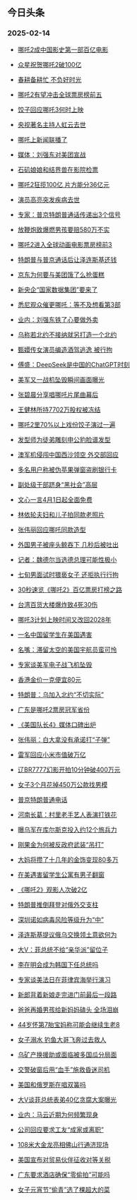 ## 今日头条 
### 2025-02-14

+ [哪吒2成中国影史第一部百亿电影](https://www.toutiao.com/trending/7470152162535456806/%3Fcategory_name%3Dtopic_innerflow%26event_type%3Dhot_board%26log_pb%3D%257B%2522category_name%2522%253A%2522topic_innerflow%2522%252C%2522cluster_type%2522%253A%25221%2522%252C%2522enter_from%2522%253A%2522click_category%2522%252C%2522entrance_hotspot%2522%253A%2522outside%2522%252C%2522event_type%2522%253A%2522hot_board%2522%252C%2522hot_board_cluster_id%2522%253A%25227470152162535456806%2522%252C%2522hot_board_impr_id%2522%253A%252220250214001235B0B41D9053C0A2BC248A%2522%252C%2522jump_page%2522%253A%2522hot_board_page%2522%252C%2522location%2522%253A%2522news_hot_card%2522%252C%2522page_location%2522%253A%2522hot_board_page%2522%252C%2522rank%2522%253A%25221%2522%252C%2522source%2522%253A%2522trending_tab%2522%252C%2522style_id%2522%253A%252240132%2522%252C%2522title%2522%253A%2522%25E5%2593%25AA%25E5%2590%25922%25E6%2588%2590%25E4%25B8%25AD%25E5%259B%25BD%25E5%25BD%25B1%25E5%258F%25B2%25E7%25AC%25AC%25E4%25B8%2580%25E9%2583%25A8%25E7%2599%25BE%25E4%25BA%25BF%25E7%2594%25B5%25E5%25BD%25B1%2522%257D%26rank%3D1%26style_id%3D40132%26topic_id%3D7470152162535456806)

+ [众星祝贺哪吒2破100亿](https://www.toutiao.com/trending/7470886589250670089/%3Fcategory_name%3Dtopic_innerflow%26event_type%3Dhot_board%26log_pb%3D%257B%2522category_name%2522%253A%2522topic_innerflow%2522%252C%2522cluster_type%2522%253A%25221%2522%252C%2522enter_from%2522%253A%2522click_category%2522%252C%2522entrance_hotspot%2522%253A%2522outside%2522%252C%2522event_type%2522%253A%2522hot_board%2522%252C%2522hot_board_cluster_id%2522%253A%25227470886589250670089%2522%252C%2522hot_board_impr_id%2522%253A%252220250214001235B0B41D9053C0A2BC248A%2522%252C%2522jump_page%2522%253A%2522hot_board_page%2522%252C%2522location%2522%253A%2522news_hot_card%2522%252C%2522page_location%2522%253A%2522hot_board_page%2522%252C%2522rank%2522%253A%25222%2522%252C%2522source%2522%253A%2522trending_tab%2522%252C%2522style_id%2522%253A%252240132%2522%252C%2522title%2522%253A%2522%25E4%25BC%2597%25E6%2598%259F%25E7%25A5%259D%25E8%25B4%25BA%25E5%2593%25AA%25E5%2590%25922%25E7%25A0%25B4100%25E4%25BA%25BF%2522%257D%26rank%3D2%26style_id%3D40132%26topic_id%3D7470886589250670089)

+ [春耕备耕忙 不负好时光](https://www.toutiao.com/article/7470811906513584666)

+ [哪吒2有望冲击全球票房榜前五](https://www.toutiao.com/trending/7470770182324125708/%3Fcategory_name%3Dtopic_innerflow%26event_type%3Dhot_board%26log_pb%3D%257B%2522category_name%2522%253A%2522topic_innerflow%2522%252C%2522cluster_type%2522%253A%25222%2522%252C%2522enter_from%2522%253A%2522click_category%2522%252C%2522entrance_hotspot%2522%253A%2522outside%2522%252C%2522event_type%2522%253A%2522hot_board%2522%252C%2522hot_board_cluster_id%2522%253A%25227470770182324125708%2522%252C%2522hot_board_impr_id%2522%253A%252220250214001235B0B41D9053C0A2BC248A%2522%252C%2522jump_page%2522%253A%2522hot_board_page%2522%252C%2522location%2522%253A%2522news_hot_card%2522%252C%2522page_location%2522%253A%2522hot_board_page%2522%252C%2522rank%2522%253A%25224%2522%252C%2522source%2522%253A%2522trending_tab%2522%252C%2522style_id%2522%253A%252240132%2522%252C%2522title%2522%253A%2522%25E5%2593%25AA%25E5%2590%25922%25E6%259C%2589%25E6%259C%259B%25E5%2586%25B2%25E5%2587%25BB%25E5%2585%25A8%25E7%2590%2583%25E7%25A5%25A8%25E6%2588%25BF%25E6%25A6%259C%25E5%2589%258D%25E4%25BA%2594%2522%257D%26rank%3D4%26style_id%3D40132%26topic_id%3D7470770182324125708)

+ [饺子回应哪吒3何时上映](https://www.toutiao.com/trending/7470864777137655322/%3Fcategory_name%3Dtopic_innerflow%26event_type%3Dhot_board%26log_pb%3D%257B%2522category_name%2522%253A%2522topic_innerflow%2522%252C%2522cluster_type%2522%253A%25222%2522%252C%2522enter_from%2522%253A%2522click_category%2522%252C%2522entrance_hotspot%2522%253A%2522outside%2522%252C%2522event_type%2522%253A%2522hot_board%2522%252C%2522hot_board_cluster_id%2522%253A%25227470864777137655322%2522%252C%2522hot_board_impr_id%2522%253A%252220250214001235B0B41D9053C0A2BC248A%2522%252C%2522jump_page%2522%253A%2522hot_board_page%2522%252C%2522location%2522%253A%2522news_hot_card%2522%252C%2522page_location%2522%253A%2522hot_board_page%2522%252C%2522rank%2522%253A%25225%2522%252C%2522source%2522%253A%2522trending_tab%2522%252C%2522style_id%2522%253A%252240132%2522%252C%2522title%2522%253A%2522%25E9%25A5%25BA%25E5%25AD%2590%25E5%259B%259E%25E5%25BA%2594%25E5%2593%25AA%25E5%2590%25923%25E4%25BD%2595%25E6%2597%25B6%25E4%25B8%258A%25E6%2598%25A0%2522%257D%26rank%3D5%26style_id%3D40132%26topic_id%3D7470864777137655322)

+ [央视著名主持人虹云去世](https://www.toutiao.com/trending/7470820736685555748/%3Fcategory_name%3Dtopic_innerflow%26event_type%3Dhot_board%26log_pb%3D%257B%2522category_name%2522%253A%2522topic_innerflow%2522%252C%2522cluster_type%2522%253A%25221%2522%252C%2522enter_from%2522%253A%2522click_category%2522%252C%2522entrance_hotspot%2522%253A%2522outside%2522%252C%2522event_type%2522%253A%2522hot_board%2522%252C%2522hot_board_cluster_id%2522%253A%25227470820736685555748%2522%252C%2522hot_board_impr_id%2522%253A%252220250214001235B0B41D9053C0A2BC248A%2522%252C%2522jump_page%2522%253A%2522hot_board_page%2522%252C%2522location%2522%253A%2522news_hot_card%2522%252C%2522page_location%2522%253A%2522hot_board_page%2522%252C%2522rank%2522%253A%25226%2522%252C%2522source%2522%253A%2522trending_tab%2522%252C%2522style_id%2522%253A%252240132%2522%252C%2522title%2522%253A%2522%25E5%25A4%25AE%25E8%25A7%2586%25E8%2591%2597%25E5%2590%258D%25E4%25B8%25BB%25E6%258C%2581%25E4%25BA%25BA%25E8%2599%25B9%25E4%25BA%2591%25E5%258E%25BB%25E4%25B8%2596%2522%257D%26rank%3D6%26style_id%3D40132%26topic_id%3D7470820736685555748)

+ [哪吒上新闻联播了](https://www.toutiao.com/trending/7470869540617113138/%3Fcategory_name%3Dtopic_innerflow%26event_type%3Dhot_board%26log_pb%3D%257B%2522category_name%2522%253A%2522topic_innerflow%2522%252C%2522cluster_type%2522%253A%25221%2522%252C%2522enter_from%2522%253A%2522click_category%2522%252C%2522entrance_hotspot%2522%253A%2522outside%2522%252C%2522event_type%2522%253A%2522hot_board%2522%252C%2522hot_board_cluster_id%2522%253A%25227470869540617113138%2522%252C%2522hot_board_impr_id%2522%253A%252220250214001235B0B41D9053C0A2BC248A%2522%252C%2522jump_page%2522%253A%2522hot_board_page%2522%252C%2522location%2522%253A%2522news_hot_card%2522%252C%2522page_location%2522%253A%2522hot_board_page%2522%252C%2522rank%2522%253A%25227%2522%252C%2522source%2522%253A%2522trending_tab%2522%252C%2522style_id%2522%253A%252240132%2522%252C%2522title%2522%253A%2522%25E5%2593%25AA%25E5%2590%2592%25E4%25B8%258A%25E6%2596%25B0%25E9%2597%25BB%25E8%2581%2594%25E6%2592%25AD%25E4%25BA%2586%2522%257D%26rank%3D7%26style_id%3D40132%26topic_id%3D7470869540617113138)

+ [媒体：刘强东对美团宣战](https://www.toutiao.com/trending/7470786468038839845/%3Fcategory_name%3Dtopic_innerflow%26event_type%3Dhot_board%26log_pb%3D%257B%2522category_name%2522%253A%2522topic_innerflow%2522%252C%2522cluster_type%2522%253A%252213%2522%252C%2522enter_from%2522%253A%2522click_category%2522%252C%2522entrance_hotspot%2522%253A%2522outside%2522%252C%2522event_type%2522%253A%2522hot_board%2522%252C%2522hot_board_cluster_id%2522%253A%25227470786468038839845%2522%252C%2522hot_board_impr_id%2522%253A%252220250214001235B0B41D9053C0A2BC248A%2522%252C%2522jump_page%2522%253A%2522hot_board_page%2522%252C%2522location%2522%253A%2522news_hot_card%2522%252C%2522page_location%2522%253A%2522hot_board_page%2522%252C%2522rank%2522%253A%25228%2522%252C%2522source%2522%253A%2522trending_tab%2522%252C%2522style_id%2522%253A%252240132%2522%252C%2522title%2522%253A%2522%25E5%25AA%2592%25E4%25BD%2593%25EF%25BC%259A%25E5%2588%2598%25E5%25BC%25BA%25E4%25B8%259C%25E5%25AF%25B9%25E7%25BE%258E%25E5%259B%25A2%25E5%25AE%25A3%25E6%2588%2598%2522%257D%26rank%3D8%26style_id%3D40132%26topic_id%3D7470786468038839845)

+ [石矶娘娘和结界兽在影院检票](https://www.toutiao.com/trending/7470814229797879859/%3Fcategory_name%3Dtopic_innerflow%26event_type%3Dhot_board%26log_pb%3D%257B%2522category_name%2522%253A%2522topic_innerflow%2522%252C%2522cluster_type%2522%253A%25228%2522%252C%2522enter_from%2522%253A%2522click_category%2522%252C%2522entrance_hotspot%2522%253A%2522outside%2522%252C%2522event_type%2522%253A%2522hot_board%2522%252C%2522hot_board_cluster_id%2522%253A%25227470814229797879859%2522%252C%2522hot_board_impr_id%2522%253A%252220250214001235B0B41D9053C0A2BC248A%2522%252C%2522jump_page%2522%253A%2522hot_board_page%2522%252C%2522location%2522%253A%2522news_hot_card%2522%252C%2522page_location%2522%253A%2522hot_board_page%2522%252C%2522rank%2522%253A%25229%2522%252C%2522source%2522%253A%2522trending_tab%2522%252C%2522style_id%2522%253A%252240132%2522%252C%2522title%2522%253A%2522%25E7%259F%25B3%25E7%259F%25B6%25E5%25A8%2598%25E5%25A8%2598%25E5%2592%258C%25E7%25BB%2593%25E7%2595%258C%25E5%2585%25BD%25E5%259C%25A8%25E5%25BD%25B1%25E9%2599%25A2%25E6%25A3%2580%25E7%25A5%25A8%2522%257D%26rank%3D9%26style_id%3D40132%26topic_id%3D7470814229797879859)

+ [哪吒2狂揽100亿 片方能分36亿元](https://www.toutiao.com/trending/7469979818554130469/%3Fcategory_name%3Dtopic_innerflow%26event_type%3Dhot_board%26log_pb%3D%257B%2522category_name%2522%253A%2522topic_innerflow%2522%252C%2522cluster_type%2522%253A%25221%2522%252C%2522enter_from%2522%253A%2522click_category%2522%252C%2522entrance_hotspot%2522%253A%2522outside%2522%252C%2522event_type%2522%253A%2522hot_board%2522%252C%2522hot_board_cluster_id%2522%253A%25227469979818554130469%2522%252C%2522hot_board_impr_id%2522%253A%252220250214001235B0B41D9053C0A2BC248A%2522%252C%2522jump_page%2522%253A%2522hot_board_page%2522%252C%2522location%2522%253A%2522news_hot_card%2522%252C%2522page_location%2522%253A%2522hot_board_page%2522%252C%2522rank%2522%253A%252210%2522%252C%2522source%2522%253A%2522trending_tab%2522%252C%2522style_id%2522%253A%252240132%2522%252C%2522title%2522%253A%2522%25E5%2593%25AA%25E5%2590%25922%25E7%258B%2582%25E6%258F%25BD100%25E4%25BA%25BF%2B%25E7%2589%2587%25E6%2596%25B9%25E8%2583%25BD%25E5%2588%258636%25E4%25BA%25BF%25E5%2585%2583%2522%257D%26rank%3D10%26style_id%3D40132%26topic_id%3D7469979818554130469)

+ [演员高亮突发疾病去世](https://www.toutiao.com/trending/7470793576885501962/%3Fcategory_name%3Dtopic_innerflow%26event_type%3Dhot_board%26log_pb%3D%257B%2522category_name%2522%253A%2522topic_innerflow%2522%252C%2522cluster_type%2522%253A%25226%2522%252C%2522enter_from%2522%253A%2522click_category%2522%252C%2522entrance_hotspot%2522%253A%2522outside%2522%252C%2522event_type%2522%253A%2522hot_board%2522%252C%2522hot_board_cluster_id%2522%253A%25227470793576885501962%2522%252C%2522hot_board_impr_id%2522%253A%252220250214001235B0B41D9053C0A2BC248A%2522%252C%2522jump_page%2522%253A%2522hot_board_page%2522%252C%2522location%2522%253A%2522news_hot_card%2522%252C%2522page_location%2522%253A%2522hot_board_page%2522%252C%2522rank%2522%253A%252211%2522%252C%2522source%2522%253A%2522trending_tab%2522%252C%2522style_id%2522%253A%252240132%2522%252C%2522title%2522%253A%2522%25E6%25BC%2594%25E5%2591%2598%25E9%25AB%2598%25E4%25BA%25AE%25E7%25AA%2581%25E5%258F%2591%25E7%2596%25BE%25E7%2597%2585%25E5%258E%25BB%25E4%25B8%2596%2522%257D%26rank%3D11%26style_id%3D40132%26topic_id%3D7470793576885501962)

+ [专家：普京特朗普通话传递出3个信号](https://www.toutiao.com/trending/7470854014599433737/%3Fcategory_name%3Dtopic_innerflow%26event_type%3Dhot_board%26log_pb%3D%257B%2522category_name%2522%253A%2522topic_innerflow%2522%252C%2522cluster_type%2522%253A%252213%2522%252C%2522enter_from%2522%253A%2522click_category%2522%252C%2522entrance_hotspot%2522%253A%2522outside%2522%252C%2522event_type%2522%253A%2522hot_board%2522%252C%2522hot_board_cluster_id%2522%253A%25227470854014599433737%2522%252C%2522hot_board_impr_id%2522%253A%252220250214001235B0B41D9053C0A2BC248A%2522%252C%2522jump_page%2522%253A%2522hot_board_page%2522%252C%2522location%2522%253A%2522news_hot_card%2522%252C%2522page_location%2522%253A%2522hot_board_page%2522%252C%2522rank%2522%253A%252212%2522%252C%2522source%2522%253A%2522trending_tab%2522%252C%2522style_id%2522%253A%252240132%2522%252C%2522title%2522%253A%2522%25E4%25B8%2593%25E5%25AE%25B6%25EF%25BC%259A%25E6%2599%25AE%25E4%25BA%25AC%25E7%2589%25B9%25E6%259C%2597%25E6%2599%25AE%25E9%2580%259A%25E8%25AF%259D%25E4%25BC%25A0%25E9%2580%2592%25E5%2587%25BA3%25E4%25B8%25AA%25E4%25BF%25A1%25E5%258F%25B7%2522%257D%26rank%3D12%26style_id%3D40132%26topic_id%3D7470854014599433737)

+ [放鞭炮致爆燃男孩要赔580万不实](https://www.toutiao.com/trending/7470102773015773234/%3Fcategory_name%3Dtopic_innerflow%26event_type%3Dhot_board%26log_pb%3D%257B%2522category_name%2522%253A%2522topic_innerflow%2522%252C%2522cluster_type%2522%253A%25222%2522%252C%2522enter_from%2522%253A%2522click_category%2522%252C%2522entrance_hotspot%2522%253A%2522outside%2522%252C%2522event_type%2522%253A%2522hot_board%2522%252C%2522hot_board_cluster_id%2522%253A%25227470102773015773234%2522%252C%2522hot_board_impr_id%2522%253A%252220250214001235B0B41D9053C0A2BC248A%2522%252C%2522jump_page%2522%253A%2522hot_board_page%2522%252C%2522location%2522%253A%2522news_hot_card%2522%252C%2522page_location%2522%253A%2522hot_board_page%2522%252C%2522rank%2522%253A%252213%2522%252C%2522source%2522%253A%2522trending_tab%2522%252C%2522style_id%2522%253A%252240132%2522%252C%2522title%2522%253A%2522%25E6%2594%25BE%25E9%259E%25AD%25E7%2582%25AE%25E8%2587%25B4%25E7%2588%2586%25E7%2587%2583%25E7%2594%25B7%25E5%25AD%25A9%25E8%25A6%2581%25E8%25B5%2594580%25E4%25B8%2587%25E4%25B8%258D%25E5%25AE%259E%2522%257D%26rank%3D13%26style_id%3D40132%26topic_id%3D7470102773015773234)

+ [哪吒2进入全球动画电影票房榜前3](https://www.toutiao.com/trending/7470811865745198630/%3Fcategory_name%3Dtopic_innerflow%26event_type%3Dhot_board%26log_pb%3D%257B%2522category_name%2522%253A%2522topic_innerflow%2522%252C%2522cluster_type%2522%253A%25222%2522%252C%2522enter_from%2522%253A%2522click_category%2522%252C%2522entrance_hotspot%2522%253A%2522outside%2522%252C%2522event_type%2522%253A%2522hot_board%2522%252C%2522hot_board_cluster_id%2522%253A%25227470811865745198630%2522%252C%2522hot_board_impr_id%2522%253A%252220250214001235B0B41D9053C0A2BC248A%2522%252C%2522jump_page%2522%253A%2522hot_board_page%2522%252C%2522location%2522%253A%2522news_hot_card%2522%252C%2522page_location%2522%253A%2522hot_board_page%2522%252C%2522rank%2522%253A%252214%2522%252C%2522source%2522%253A%2522trending_tab%2522%252C%2522style_id%2522%253A%252240132%2522%252C%2522title%2522%253A%2522%25E5%2593%25AA%25E5%2590%25922%25E8%25BF%259B%25E5%2585%25A5%25E5%2585%25A8%25E7%2590%2583%25E5%258A%25A8%25E7%2594%25BB%25E7%2594%25B5%25E5%25BD%25B1%25E7%25A5%25A8%25E6%2588%25BF%25E6%25A6%259C%25E5%2589%258D3%2522%257D%26rank%3D14%26style_id%3D40132%26topic_id%3D7470811865745198630)

+ [特朗普与普京通话后让泽连斯基还钱](https://www.toutiao.com/trending/7470787291297107507/%3Fcategory_name%3Dtopic_innerflow%26event_type%3Dhot_board%26log_pb%3D%257B%2522category_name%2522%253A%2522topic_innerflow%2522%252C%2522cluster_type%2522%253A%25222%2522%252C%2522enter_from%2522%253A%2522click_category%2522%252C%2522entrance_hotspot%2522%253A%2522outside%2522%252C%2522event_type%2522%253A%2522hot_board%2522%252C%2522hot_board_cluster_id%2522%253A%25227470787291297107507%2522%252C%2522hot_board_impr_id%2522%253A%252220250214001235B0B41D9053C0A2BC248A%2522%252C%2522jump_page%2522%253A%2522hot_board_page%2522%252C%2522location%2522%253A%2522news_hot_card%2522%252C%2522page_location%2522%253A%2522hot_board_page%2522%252C%2522rank%2522%253A%252215%2522%252C%2522source%2522%253A%2522trending_tab%2522%252C%2522style_id%2522%253A%252240132%2522%252C%2522title%2522%253A%2522%25E7%2589%25B9%25E6%259C%2597%25E6%2599%25AE%25E4%25B8%258E%25E6%2599%25AE%25E4%25BA%25AC%25E9%2580%259A%25E8%25AF%259D%25E5%2590%258E%25E8%25AE%25A9%25E6%25B3%25BD%25E8%25BF%259E%25E6%2596%25AF%25E5%259F%25BA%25E8%25BF%2598%25E9%2592%25B1%2522%257D%26rank%3D15%26style_id%3D40132%26topic_id%3D7470787291297107507)

+ [京东为何要与美团饿了么抢蛋糕](https://www.toutiao.com/trending/7470761087000907314/%3Fcategory_name%3Dtopic_innerflow%26event_type%3Dhot_board%26log_pb%3D%257B%2522category_name%2522%253A%2522topic_innerflow%2522%252C%2522cluster_type%2522%253A%252213%2522%252C%2522enter_from%2522%253A%2522click_category%2522%252C%2522entrance_hotspot%2522%253A%2522outside%2522%252C%2522event_type%2522%253A%2522hot_board%2522%252C%2522hot_board_cluster_id%2522%253A%25227470761087000907314%2522%252C%2522hot_board_impr_id%2522%253A%252220250214001235B0B41D9053C0A2BC248A%2522%252C%2522jump_page%2522%253A%2522hot_board_page%2522%252C%2522location%2522%253A%2522news_hot_card%2522%252C%2522page_location%2522%253A%2522hot_board_page%2522%252C%2522rank%2522%253A%252216%2522%252C%2522source%2522%253A%2522trending_tab%2522%252C%2522style_id%2522%253A%252240132%2522%252C%2522title%2522%253A%2522%25E4%25BA%25AC%25E4%25B8%259C%25E4%25B8%25BA%25E4%25BD%2595%25E8%25A6%2581%25E4%25B8%258E%25E7%25BE%258E%25E5%259B%25A2%25E9%25A5%25BF%25E4%25BA%2586%25E4%25B9%2588%25E6%258A%25A2%25E8%259B%258B%25E7%25B3%2595%2522%257D%26rank%3D16%26style_id%3D40132%26topic_id%3D7470761087000907314)

+ [新央企“国家数据集团”要来了](https://www.toutiao.com/trending/7470859195849261094/%3Fcategory_name%3Dtopic_innerflow%26event_type%3Dhot_board%26log_pb%3D%257B%2522category_name%2522%253A%2522topic_innerflow%2522%252C%2522cluster_type%2522%253A%25222%2522%252C%2522enter_from%2522%253A%2522click_category%2522%252C%2522entrance_hotspot%2522%253A%2522outside%2522%252C%2522event_type%2522%253A%2522hot_board%2522%252C%2522hot_board_cluster_id%2522%253A%25227470859195849261094%2522%252C%2522hot_board_impr_id%2522%253A%252220250214001235B0B41D9053C0A2BC248A%2522%252C%2522jump_page%2522%253A%2522hot_board_page%2522%252C%2522location%2522%253A%2522news_hot_card%2522%252C%2522page_location%2522%253A%2522hot_board_page%2522%252C%2522rank%2522%253A%252217%2522%252C%2522source%2522%253A%2522trending_tab%2522%252C%2522style_id%2522%253A%252240132%2522%252C%2522title%2522%253A%2522%25E6%2596%25B0%25E5%25A4%25AE%25E4%25BC%2581%25E2%2580%259C%25E5%259B%25BD%25E5%25AE%25B6%25E6%2595%25B0%25E6%258D%25AE%25E9%259B%2586%25E5%259B%25A2%25E2%2580%259D%25E8%25A6%2581%25E6%259D%25A5%25E4%25BA%2586%2522%257D%26rank%3D17%26style_id%3D40132%26topic_id%3D7470859195849261094)

+ [悉尼观众催更哪吒：等不及想看第3部](https://www.toutiao.com/trending/7470869199787839003/%3Fcategory_name%3Dtopic_innerflow%26event_type%3Dhot_board%26log_pb%3D%257B%2522category_name%2522%253A%2522topic_innerflow%2522%252C%2522cluster_type%2522%253A%25222%2522%252C%2522enter_from%2522%253A%2522click_category%2522%252C%2522entrance_hotspot%2522%253A%2522outside%2522%252C%2522event_type%2522%253A%2522hot_board%2522%252C%2522hot_board_cluster_id%2522%253A%25227470869199787839003%2522%252C%2522hot_board_impr_id%2522%253A%252220250214001235B0B41D9053C0A2BC248A%2522%252C%2522jump_page%2522%253A%2522hot_board_page%2522%252C%2522location%2522%253A%2522news_hot_card%2522%252C%2522page_location%2522%253A%2522hot_board_page%2522%252C%2522rank%2522%253A%252218%2522%252C%2522source%2522%253A%2522trending_tab%2522%252C%2522style_id%2522%253A%252240132%2522%252C%2522title%2522%253A%2522%25E6%2582%2589%25E5%25B0%25BC%25E8%25A7%2582%25E4%25BC%2597%25E5%2582%25AC%25E6%259B%25B4%25E5%2593%25AA%25E5%2590%2592%25EF%25BC%259A%25E7%25AD%2589%25E4%25B8%258D%25E5%258F%258A%25E6%2583%25B3%25E7%259C%258B%25E7%25AC%25AC3%25E9%2583%25A8%2522%257D%26rank%3D18%26style_id%3D40132%26topic_id%3D7470869199787839003)

+ [业内：刘强东铁了心要做外卖](https://www.toutiao.com/trending/7470860106989587994/%3Fcategory_name%3Dtopic_innerflow%26event_type%3Dhot_board%26log_pb%3D%257B%2522category_name%2522%253A%2522topic_innerflow%2522%252C%2522cluster_type%2522%253A%252213%2522%252C%2522enter_from%2522%253A%2522click_category%2522%252C%2522entrance_hotspot%2522%253A%2522outside%2522%252C%2522event_type%2522%253A%2522hot_board%2522%252C%2522hot_board_cluster_id%2522%253A%25227470860106989587994%2522%252C%2522hot_board_impr_id%2522%253A%252220250214001235B0B41D9053C0A2BC248A%2522%252C%2522jump_page%2522%253A%2522hot_board_page%2522%252C%2522location%2522%253A%2522news_hot_card%2522%252C%2522page_location%2522%253A%2522hot_board_page%2522%252C%2522rank%2522%253A%252219%2522%252C%2522source%2522%253A%2522trending_tab%2522%252C%2522style_id%2522%253A%252240132%2522%252C%2522title%2522%253A%2522%25E4%25B8%259A%25E5%2586%2585%25EF%25BC%259A%25E5%2588%2598%25E5%25BC%25BA%25E4%25B8%259C%25E9%2593%2581%25E4%25BA%2586%25E5%25BF%2583%25E8%25A6%2581%25E5%2581%259A%25E5%25A4%2596%25E5%258D%2596%2522%257D%26rank%3D19%26style_id%3D40132%26topic_id%3D7470860106989587994)

+ [乌称若北约不接纳就另打造一个北约](https://www.toutiao.com/trending/7469915588128899082/%3Fcategory_name%3Dtopic_innerflow%26event_type%3Dhot_board%26log_pb%3D%257B%2522category_name%2522%253A%2522topic_innerflow%2522%252C%2522cluster_type%2522%253A%25226%2522%252C%2522enter_from%2522%253A%2522click_category%2522%252C%2522entrance_hotspot%2522%253A%2522outside%2522%252C%2522event_type%2522%253A%2522hot_board%2522%252C%2522hot_board_cluster_id%2522%253A%25227469915588128899082%2522%252C%2522hot_board_impr_id%2522%253A%252220250214001235B0B41D9053C0A2BC248A%2522%252C%2522jump_page%2522%253A%2522hot_board_page%2522%252C%2522location%2522%253A%2522news_hot_card%2522%252C%2522page_location%2522%253A%2522hot_board_page%2522%252C%2522rank%2522%253A%252220%2522%252C%2522source%2522%253A%2522trending_tab%2522%252C%2522style_id%2522%253A%252240132%2522%252C%2522title%2522%253A%2522%25E4%25B9%258C%25E7%25A7%25B0%25E8%258B%25A5%25E5%258C%2597%25E7%25BA%25A6%25E4%25B8%258D%25E6%258E%25A5%25E7%25BA%25B3%25E5%25B0%25B1%25E5%258F%25A6%25E6%2589%2593%25E9%2580%25A0%25E4%25B8%2580%25E4%25B8%25AA%25E5%258C%2597%25E7%25BA%25A6%2522%257D%26rank%3D20%26style_id%3D40132%26topic_id%3D7469915588128899082)

+ [甄嬛传女演员编造酒驾逃逸 被行拘](https://www.toutiao.com/trending/7470872529515744795/%3Fcategory_name%3Dtopic_innerflow%26event_type%3Dhot_board%26log_pb%3D%257B%2522category_name%2522%253A%2522topic_innerflow%2522%252C%2522cluster_type%2522%253A%25222%2522%252C%2522enter_from%2522%253A%2522click_category%2522%252C%2522entrance_hotspot%2522%253A%2522outside%2522%252C%2522event_type%2522%253A%2522hot_board%2522%252C%2522hot_board_cluster_id%2522%253A%25227470872529515744795%2522%252C%2522hot_board_impr_id%2522%253A%252220250214001235B0B41D9053C0A2BC248A%2522%252C%2522jump_page%2522%253A%2522hot_board_page%2522%252C%2522location%2522%253A%2522news_hot_card%2522%252C%2522page_location%2522%253A%2522hot_board_page%2522%252C%2522rank%2522%253A%252221%2522%252C%2522source%2522%253A%2522trending_tab%2522%252C%2522style_id%2522%253A%252240132%2522%252C%2522title%2522%253A%2522%25E7%2594%2584%25E5%25AC%259B%25E4%25BC%25A0%25E5%25A5%25B3%25E6%25BC%2594%25E5%2591%2598%25E7%25BC%2596%25E9%2580%25A0%25E9%2585%2592%25E9%25A9%25BE%25E9%2580%2583%25E9%2580%25B8%2B%25E8%25A2%25AB%25E8%25A1%258C%25E6%258B%2598%2522%257D%26rank%3D21%26style_id%3D40132%26topic_id%3D7470872529515744795)

+ [傅盛：DeepSeek是中国的ChatGPT时刻](https://www.toutiao.com/trending/7470846830964641307/%3Fcategory_name%3Dtopic_innerflow%26event_type%3Dhot_board%26log_pb%3D%257B%2522category_name%2522%253A%2522topic_innerflow%2522%252C%2522cluster_type%2522%253A%252213%2522%252C%2522enter_from%2522%253A%2522click_category%2522%252C%2522entrance_hotspot%2522%253A%2522outside%2522%252C%2522event_type%2522%253A%2522hot_board%2522%252C%2522hot_board_cluster_id%2522%253A%25227470846830964641307%2522%252C%2522hot_board_impr_id%2522%253A%252220250214001235B0B41D9053C0A2BC248A%2522%252C%2522jump_page%2522%253A%2522hot_board_page%2522%252C%2522location%2522%253A%2522news_hot_card%2522%252C%2522page_location%2522%253A%2522hot_board_page%2522%252C%2522rank%2522%253A%252222%2522%252C%2522source%2522%253A%2522trending_tab%2522%252C%2522style_id%2522%253A%252240132%2522%252C%2522title%2522%253A%2522%25E5%2582%2585%25E7%259B%259B%25EF%25BC%259ADeepSeek%25E6%2598%25AF%25E4%25B8%25AD%25E5%259B%25BD%25E7%259A%2584ChatGPT%25E6%2597%25B6%25E5%2588%25BB%2522%257D%26rank%3D22%26style_id%3D40132%26topic_id%3D7470846830964641307)

+ [美军又一战机坠毁瞬间画面曝光](https://www.toutiao.com/trending/7470704149970210331/%3Fcategory_name%3Dtopic_innerflow%26event_type%3Dhot_board%26log_pb%3D%257B%2522category_name%2522%253A%2522topic_innerflow%2522%252C%2522cluster_type%2522%253A%25222%2522%252C%2522enter_from%2522%253A%2522click_category%2522%252C%2522entrance_hotspot%2522%253A%2522outside%2522%252C%2522event_type%2522%253A%2522hot_board%2522%252C%2522hot_board_cluster_id%2522%253A%25227470704149970210331%2522%252C%2522hot_board_impr_id%2522%253A%252220250214001235B0B41D9053C0A2BC248A%2522%252C%2522jump_page%2522%253A%2522hot_board_page%2522%252C%2522location%2522%253A%2522news_hot_card%2522%252C%2522page_location%2522%253A%2522hot_board_page%2522%252C%2522rank%2522%253A%252223%2522%252C%2522source%2522%253A%2522trending_tab%2522%252C%2522style_id%2522%253A%252240132%2522%252C%2522title%2522%253A%2522%25E7%25BE%258E%25E5%2586%259B%25E5%258F%2588%25E4%25B8%2580%25E6%2588%2598%25E6%259C%25BA%25E5%259D%25A0%25E6%25AF%2581%25E7%259E%25AC%25E9%2597%25B4%25E7%2594%25BB%25E9%259D%25A2%25E6%259B%259D%25E5%2585%2589%2522%257D%26rank%3D23%26style_id%3D40132%26topic_id%3D7470704149970210331)

+ [张碧晨分享唱哪吒片尾曲幕后](https://www.toutiao.com/trending/7469808776716025882/%3Fcategory_name%3Dtopic_innerflow%26event_type%3Dhot_board%26log_pb%3D%257B%2522category_name%2522%253A%2522topic_innerflow%2522%252C%2522cluster_type%2522%253A%25229%2522%252C%2522enter_from%2522%253A%2522click_category%2522%252C%2522entrance_hotspot%2522%253A%2522outside%2522%252C%2522event_type%2522%253A%2522hot_board%2522%252C%2522hot_board_cluster_id%2522%253A%25227469808776716025882%2522%252C%2522hot_board_impr_id%2522%253A%252220250214001235B0B41D9053C0A2BC248A%2522%252C%2522jump_page%2522%253A%2522hot_board_page%2522%252C%2522location%2522%253A%2522news_hot_card%2522%252C%2522page_location%2522%253A%2522hot_board_page%2522%252C%2522rank%2522%253A%252224%2522%252C%2522source%2522%253A%2522trending_tab%2522%252C%2522style_id%2522%253A%252240132%2522%252C%2522title%2522%253A%2522%25E5%25BC%25A0%25E7%25A2%25A7%25E6%2599%25A8%25E5%2588%2586%25E4%25BA%25AB%25E5%2594%25B1%25E5%2593%25AA%25E5%2590%2592%25E7%2589%2587%25E5%25B0%25BE%25E6%259B%25B2%25E5%25B9%2595%25E5%2590%258E%2522%257D%26rank%3D24%26style_id%3D40132%26topic_id%3D7469808776716025882)

+ [王健林所持7702万股权被冻结](https://www.toutiao.com/trending/7470160853292515378/%3Fcategory_name%3Dtopic_innerflow%26event_type%3Dhot_board%26log_pb%3D%257B%2522category_name%2522%253A%2522topic_innerflow%2522%252C%2522cluster_type%2522%253A%25221%2522%252C%2522enter_from%2522%253A%2522click_category%2522%252C%2522entrance_hotspot%2522%253A%2522outside%2522%252C%2522event_type%2522%253A%2522hot_board%2522%252C%2522hot_board_cluster_id%2522%253A%25227470160853292515378%2522%252C%2522hot_board_impr_id%2522%253A%252220250214001235B0B41D9053C0A2BC248A%2522%252C%2522jump_page%2522%253A%2522hot_board_page%2522%252C%2522location%2522%253A%2522news_hot_card%2522%252C%2522page_location%2522%253A%2522hot_board_page%2522%252C%2522rank%2522%253A%252225%2522%252C%2522source%2522%253A%2522trending_tab%2522%252C%2522style_id%2522%253A%252240132%2522%252C%2522title%2522%253A%2522%25E7%258E%258B%25E5%2581%25A5%25E6%259E%2597%25E6%2589%2580%25E6%258C%25817702%25E4%25B8%2587%25E8%2582%25A1%25E6%259D%2583%25E8%25A2%25AB%25E5%2586%25BB%25E7%25BB%2593%2522%257D%26rank%3D25%26style_id%3D40132%26topic_id%3D7470160853292515378)

+ [哪吒2里70%以上戏份饺子演过一遍](https://www.toutiao.com/trending/7469936431688089626/%3Fcategory_name%3Dtopic_innerflow%26event_type%3Dhot_board%26log_pb%3D%257B%2522category_name%2522%253A%2522topic_innerflow%2522%252C%2522cluster_type%2522%253A%25222%2522%252C%2522enter_from%2522%253A%2522click_category%2522%252C%2522entrance_hotspot%2522%253A%2522outside%2522%252C%2522event_type%2522%253A%2522hot_board%2522%252C%2522hot_board_cluster_id%2522%253A%25227469936431688089626%2522%252C%2522hot_board_impr_id%2522%253A%252220250214001235B0B41D9053C0A2BC248A%2522%252C%2522jump_page%2522%253A%2522hot_board_page%2522%252C%2522location%2522%253A%2522news_hot_card%2522%252C%2522page_location%2522%253A%2522hot_board_page%2522%252C%2522rank%2522%253A%252226%2522%252C%2522source%2522%253A%2522trending_tab%2522%252C%2522style_id%2522%253A%252240132%2522%252C%2522title%2522%253A%2522%25E5%2593%25AA%25E5%2590%25922%25E9%2587%258C70%2525%25E4%25BB%25A5%25E4%25B8%258A%25E6%2588%258F%25E4%25BB%25BD%25E9%25A5%25BA%25E5%25AD%2590%25E6%25BC%2594%25E8%25BF%2587%25E4%25B8%2580%25E9%2581%258D%2522%257D%26rank%3D26%26style_id%3D40132%26topic_id%3D7469936431688089626)

+ [发型师为徒弟雕刻申公豹脸谱发型](https://www.toutiao.com/trending/7470219664829546547/%3Fcategory_name%3Dtopic_innerflow%26event_type%3Dhot_board%26log_pb%3D%257B%2522category_name%2522%253A%2522topic_innerflow%2522%252C%2522cluster_type%2522%253A%25226%2522%252C%2522enter_from%2522%253A%2522click_category%2522%252C%2522entrance_hotspot%2522%253A%2522outside%2522%252C%2522event_type%2522%253A%2522hot_board%2522%252C%2522hot_board_cluster_id%2522%253A%25227470219664829546547%2522%252C%2522hot_board_impr_id%2522%253A%252220250214001235B0B41D9053C0A2BC248A%2522%252C%2522jump_page%2522%253A%2522hot_board_page%2522%252C%2522location%2522%253A%2522news_hot_card%2522%252C%2522page_location%2522%253A%2522hot_board_page%2522%252C%2522rank%2522%253A%252227%2522%252C%2522source%2522%253A%2522trending_tab%2522%252C%2522style_id%2522%253A%252240132%2522%252C%2522title%2522%253A%2522%25E5%258F%2591%25E5%259E%258B%25E5%25B8%2588%25E4%25B8%25BA%25E5%25BE%2592%25E5%25BC%259F%25E9%259B%2595%25E5%2588%25BB%25E7%2594%25B3%25E5%2585%25AC%25E8%25B1%25B9%25E8%2584%25B8%25E8%25B0%25B1%25E5%258F%2591%25E5%259E%258B%2522%257D%26rank%3D27%26style_id%3D40132%26topic_id%3D7470219664829546547)

+ [澳军机侵闯中国西沙领空 外交部回应](https://www.toutiao.com/trending/7470805786229424167/%3Fcategory_name%3Dtopic_innerflow%26event_type%3Dhot_board%26log_pb%3D%257B%2522category_name%2522%253A%2522topic_innerflow%2522%252C%2522cluster_type%2522%253A%25222%2522%252C%2522enter_from%2522%253A%2522click_category%2522%252C%2522entrance_hotspot%2522%253A%2522outside%2522%252C%2522event_type%2522%253A%2522hot_board%2522%252C%2522hot_board_cluster_id%2522%253A%25227470805786229424167%2522%252C%2522hot_board_impr_id%2522%253A%252220250214001235B0B41D9053C0A2BC248A%2522%252C%2522jump_page%2522%253A%2522hot_board_page%2522%252C%2522location%2522%253A%2522news_hot_card%2522%252C%2522page_location%2522%253A%2522hot_board_page%2522%252C%2522rank%2522%253A%252228%2522%252C%2522source%2522%253A%2522trending_tab%2522%252C%2522style_id%2522%253A%252240132%2522%252C%2522title%2522%253A%2522%25E6%25BE%25B3%25E5%2586%259B%25E6%259C%25BA%25E4%25BE%25B5%25E9%2597%25AF%25E4%25B8%25AD%25E5%259B%25BD%25E8%25A5%25BF%25E6%25B2%2599%25E9%25A2%2586%25E7%25A9%25BA%2B%25E5%25A4%2596%25E4%25BA%25A4%25E9%2583%25A8%25E5%259B%259E%25E5%25BA%2594%2522%257D%26rank%3D28%26style_id%3D40132%26topic_id%3D7470805786229424167)

+ [多名用户称被伪苹果弹窗盗刷银行卡](https://www.toutiao.com/trending/7469804061924655142/%3Fcategory_name%3Dtopic_innerflow%26event_type%3Dhot_board%26log_pb%3D%257B%2522category_name%2522%253A%2522topic_innerflow%2522%252C%2522cluster_type%2522%253A%25226%2522%252C%2522enter_from%2522%253A%2522click_category%2522%252C%2522entrance_hotspot%2522%253A%2522outside%2522%252C%2522event_type%2522%253A%2522hot_board%2522%252C%2522hot_board_cluster_id%2522%253A%25227469804061924655142%2522%252C%2522hot_board_impr_id%2522%253A%252220250214001235B0B41D9053C0A2BC248A%2522%252C%2522jump_page%2522%253A%2522hot_board_page%2522%252C%2522location%2522%253A%2522news_hot_card%2522%252C%2522page_location%2522%253A%2522hot_board_page%2522%252C%2522rank%2522%253A%252229%2522%252C%2522source%2522%253A%2522trending_tab%2522%252C%2522style_id%2522%253A%252240132%2522%252C%2522title%2522%253A%2522%25E5%25A4%259A%25E5%2590%258D%25E7%2594%25A8%25E6%2588%25B7%25E7%25A7%25B0%25E8%25A2%25AB%25E4%25BC%25AA%25E8%258B%25B9%25E6%259E%259C%25E5%25BC%25B9%25E7%25AA%2597%25E7%259B%2597%25E5%2588%25B7%25E9%2593%25B6%25E8%25A1%258C%25E5%258D%25A1%2522%257D%26rank%3D29%26style_id%3D40132%26topic_id%3D7469804061924655142)

+ [副处级干部跻身“黑社会”高层](https://www.toutiao.com/trending/7470787339787337766/%3Fcategory_name%3Dtopic_innerflow%26event_type%3Dhot_board%26log_pb%3D%257B%2522category_name%2522%253A%2522topic_innerflow%2522%252C%2522cluster_type%2522%253A%25226%2522%252C%2522enter_from%2522%253A%2522click_category%2522%252C%2522entrance_hotspot%2522%253A%2522outside%2522%252C%2522event_type%2522%253A%2522hot_board%2522%252C%2522hot_board_cluster_id%2522%253A%25227470787339787337766%2522%252C%2522hot_board_impr_id%2522%253A%252220250214001235B0B41D9053C0A2BC248A%2522%252C%2522jump_page%2522%253A%2522hot_board_page%2522%252C%2522location%2522%253A%2522news_hot_card%2522%252C%2522page_location%2522%253A%2522hot_board_page%2522%252C%2522rank%2522%253A%252230%2522%252C%2522source%2522%253A%2522trending_tab%2522%252C%2522style_id%2522%253A%252240132%2522%252C%2522title%2522%253A%2522%25E5%2589%25AF%25E5%25A4%2584%25E7%25BA%25A7%25E5%25B9%25B2%25E9%2583%25A8%25E8%25B7%25BB%25E8%25BA%25AB%25E2%2580%259C%25E9%25BB%2591%25E7%25A4%25BE%25E4%25BC%259A%25E2%2580%259D%25E9%25AB%2598%25E5%25B1%2582%2522%257D%26rank%3D30%26style_id%3D40132%26topic_id%3D7470787339787337766)

+ [文心一言4月1日起全面免费](https://www.toutiao.com/trending/7470730532696817675/%3Fcategory_name%3Dtopic_innerflow%26event_type%3Dhot_board%26log_pb%3D%257B%2522category_name%2522%253A%2522topic_innerflow%2522%252C%2522cluster_type%2522%253A%25228%2522%252C%2522enter_from%2522%253A%2522click_category%2522%252C%2522entrance_hotspot%2522%253A%2522outside%2522%252C%2522event_type%2522%253A%2522hot_board%2522%252C%2522hot_board_cluster_id%2522%253A%25227470730532696817675%2522%252C%2522hot_board_impr_id%2522%253A%252220250214001235B0B41D9053C0A2BC248A%2522%252C%2522jump_page%2522%253A%2522hot_board_page%2522%252C%2522location%2522%253A%2522news_hot_card%2522%252C%2522page_location%2522%253A%2522hot_board_page%2522%252C%2522rank%2522%253A%252231%2522%252C%2522source%2522%253A%2522trending_tab%2522%252C%2522style_id%2522%253A%252240132%2522%252C%2522title%2522%253A%2522%25E6%2596%2587%25E5%25BF%2583%25E4%25B8%2580%25E8%25A8%25804%25E6%259C%25881%25E6%2597%25A5%25E8%25B5%25B7%25E5%2585%25A8%25E9%259D%25A2%25E5%2585%258D%25E8%25B4%25B9%2522%257D%26rank%3D31%26style_id%3D40132%26topic_id%3D7470730532696817675)

+ [林依轮夫妇和儿子拍同款老照片](https://www.toutiao.com/trending/7470884806721830950/%3Fcategory_name%3Dtopic_innerflow%26event_type%3Dhot_board%26log_pb%3D%257B%2522category_name%2522%253A%2522topic_innerflow%2522%252C%2522cluster_type%2522%253A%25226%2522%252C%2522enter_from%2522%253A%2522click_category%2522%252C%2522entrance_hotspot%2522%253A%2522outside%2522%252C%2522event_type%2522%253A%2522hot_board%2522%252C%2522hot_board_cluster_id%2522%253A%25227470884806721830950%2522%252C%2522hot_board_impr_id%2522%253A%252220250214001235B0B41D9053C0A2BC248A%2522%252C%2522jump_page%2522%253A%2522hot_board_page%2522%252C%2522location%2522%253A%2522news_hot_card%2522%252C%2522page_location%2522%253A%2522hot_board_page%2522%252C%2522rank%2522%253A%252232%2522%252C%2522source%2522%253A%2522trending_tab%2522%252C%2522style_id%2522%253A%252240132%2522%252C%2522title%2522%253A%2522%25E6%259E%2597%25E4%25BE%259D%25E8%25BD%25AE%25E5%25A4%25AB%25E5%25A6%2587%25E5%2592%258C%25E5%2584%25BF%25E5%25AD%2590%25E6%258B%258D%25E5%2590%258C%25E6%25AC%25BE%25E8%2580%2581%25E7%2585%25A7%25E7%2589%2587%2522%257D%26rank%3D32%26style_id%3D40132%26topic_id%3D7470884806721830950)

+ [张伟丽回应哪吒同款造型](https://www.toutiao.com/trending/7470605908138164233/%3Fcategory_name%3Dtopic_innerflow%26event_type%3Dhot_board%26log_pb%3D%257B%2522category_name%2522%253A%2522topic_innerflow%2522%252C%2522cluster_type%2522%253A%25224%2522%252C%2522enter_from%2522%253A%2522click_category%2522%252C%2522entrance_hotspot%2522%253A%2522outside%2522%252C%2522event_type%2522%253A%2522hot_board%2522%252C%2522hot_board_cluster_id%2522%253A%25227470605908138164233%2522%252C%2522hot_board_impr_id%2522%253A%252220250214001235B0B41D9053C0A2BC248A%2522%252C%2522jump_page%2522%253A%2522hot_board_page%2522%252C%2522location%2522%253A%2522news_hot_card%2522%252C%2522page_location%2522%253A%2522hot_board_page%2522%252C%2522rank%2522%253A%252233%2522%252C%2522source%2522%253A%2522trending_tab%2522%252C%2522style_id%2522%253A%252240132%2522%252C%2522title%2522%253A%2522%25E5%25BC%25A0%25E4%25BC%259F%25E4%25B8%25BD%25E5%259B%259E%25E5%25BA%2594%25E5%2593%25AA%25E5%2590%2592%25E5%2590%258C%25E6%25AC%25BE%25E9%2580%25A0%25E5%259E%258B%2522%257D%26rank%3D33%26style_id%3D40132%26topic_id%3D7470605908138164233)

+ [外国男子被座头鲸吞下 几秒后被吐出](https://www.toutiao.com/trending/7470747489102151690/%3Fcategory_name%3Dtopic_innerflow%26event_type%3Dhot_board%26log_pb%3D%257B%2522category_name%2522%253A%2522topic_innerflow%2522%252C%2522cluster_type%2522%253A%25226%2522%252C%2522enter_from%2522%253A%2522click_category%2522%252C%2522entrance_hotspot%2522%253A%2522outside%2522%252C%2522event_type%2522%253A%2522hot_board%2522%252C%2522hot_board_cluster_id%2522%253A%25227470747489102151690%2522%252C%2522hot_board_impr_id%2522%253A%252220250214001235B0B41D9053C0A2BC248A%2522%252C%2522jump_page%2522%253A%2522hot_board_page%2522%252C%2522location%2522%253A%2522news_hot_card%2522%252C%2522page_location%2522%253A%2522hot_board_page%2522%252C%2522rank%2522%253A%252234%2522%252C%2522source%2522%253A%2522trending_tab%2522%252C%2522style_id%2522%253A%252240132%2522%252C%2522title%2522%253A%2522%25E5%25A4%2596%25E5%259B%25BD%25E7%2594%25B7%25E5%25AD%2590%25E8%25A2%25AB%25E5%25BA%25A7%25E5%25A4%25B4%25E9%25B2%25B8%25E5%2590%259E%25E4%25B8%258B%2B%25E5%2587%25A0%25E7%25A7%2592%25E5%2590%258E%25E8%25A2%25AB%25E5%2590%2590%25E5%2587%25BA%2522%257D%26rank%3D34%26style_id%3D40132%26topic_id%3D7470747489102151690)

+ [记者：魏德尔当选德总理可能性极小](https://www.toutiao.com/trending/7470819919618117174/%3Fcategory_name%3Dtopic_innerflow%26event_type%3Dhot_board%26log_pb%3D%257B%2522category_name%2522%253A%2522topic_innerflow%2522%252C%2522cluster_type%2522%253A%252213%2522%252C%2522enter_from%2522%253A%2522click_category%2522%252C%2522entrance_hotspot%2522%253A%2522outside%2522%252C%2522event_type%2522%253A%2522hot_board%2522%252C%2522hot_board_cluster_id%2522%253A%25227470819919618117174%2522%252C%2522hot_board_impr_id%2522%253A%252220250214001235B0B41D9053C0A2BC248A%2522%252C%2522jump_page%2522%253A%2522hot_board_page%2522%252C%2522location%2522%253A%2522news_hot_card%2522%252C%2522page_location%2522%253A%2522hot_board_page%2522%252C%2522rank%2522%253A%252235%2522%252C%2522source%2522%253A%2522trending_tab%2522%252C%2522style_id%2522%253A%252240132%2522%252C%2522title%2522%253A%2522%25E8%25AE%25B0%25E8%2580%2585%25EF%25BC%259A%25E9%25AD%258F%25E5%25BE%25B7%25E5%25B0%2594%25E5%25BD%2593%25E9%2580%2589%25E5%25BE%25B7%25E6%2580%25BB%25E7%2590%2586%25E5%258F%25AF%25E8%2583%25BD%25E6%2580%25A7%25E6%259E%2581%25E5%25B0%258F%2522%257D%26rank%3D35%26style_id%3D40132%26topic_id%3D7470819919618117174)

+ [七旬男面试时猥亵女子 还拒执行行拘](https://www.toutiao.com/trending/7469718820748263462/%3Fcategory_name%3Dtopic_innerflow%26event_type%3Dhot_board%26log_pb%3D%257B%2522category_name%2522%253A%2522topic_innerflow%2522%252C%2522cluster_type%2522%253A%25226%2522%252C%2522enter_from%2522%253A%2522click_category%2522%252C%2522entrance_hotspot%2522%253A%2522outside%2522%252C%2522event_type%2522%253A%2522hot_board%2522%252C%2522hot_board_cluster_id%2522%253A%25227469718820748263462%2522%252C%2522hot_board_impr_id%2522%253A%252220250214001235B0B41D9053C0A2BC248A%2522%252C%2522jump_page%2522%253A%2522hot_board_page%2522%252C%2522location%2522%253A%2522news_hot_card%2522%252C%2522page_location%2522%253A%2522hot_board_page%2522%252C%2522rank%2522%253A%252236%2522%252C%2522source%2522%253A%2522trending_tab%2522%252C%2522style_id%2522%253A%252240132%2522%252C%2522title%2522%253A%2522%25E4%25B8%2583%25E6%2597%25AC%25E7%2594%25B7%25E9%259D%25A2%25E8%25AF%2595%25E6%2597%25B6%25E7%258C%25A5%25E4%25BA%25B5%25E5%25A5%25B3%25E5%25AD%2590%2B%25E8%25BF%2598%25E6%258B%2592%25E6%2589%25A7%25E8%25A1%258C%25E8%25A1%258C%25E6%258B%2598%2522%257D%26rank%3D36%26style_id%3D40132%26topic_id%3D7469718820748263462)

+ [30秒速览《哪吒2》百亿票房打榜之路](https://www.toutiao.com/trending/7470865618540219914/%3Fcategory_name%3Dtopic_innerflow%26event_type%3Dhot_board%26log_pb%3D%257B%2522category_name%2522%253A%2522topic_innerflow%2522%252C%2522cluster_type%2522%253A%25222%2522%252C%2522enter_from%2522%253A%2522click_category%2522%252C%2522entrance_hotspot%2522%253A%2522outside%2522%252C%2522event_type%2522%253A%2522hot_board%2522%252C%2522hot_board_cluster_id%2522%253A%25227470865618540219914%2522%252C%2522hot_board_impr_id%2522%253A%252220250214001235B0B41D9053C0A2BC248A%2522%252C%2522jump_page%2522%253A%2522hot_board_page%2522%252C%2522location%2522%253A%2522news_hot_card%2522%252C%2522page_location%2522%253A%2522hot_board_page%2522%252C%2522rank%2522%253A%252237%2522%252C%2522source%2522%253A%2522trending_tab%2522%252C%2522style_id%2522%253A%252240132%2522%252C%2522title%2522%253A%252230%25E7%25A7%2592%25E9%2580%259F%25E8%25A7%2588%25E3%2580%258A%25E5%2593%25AA%25E5%2590%25922%25E3%2580%258B%25E7%2599%25BE%25E4%25BA%25BF%25E7%25A5%25A8%25E6%2588%25BF%25E6%2589%2593%25E6%25A6%259C%25E4%25B9%258B%25E8%25B7%25AF%2522%257D%26rank%3D37%26style_id%3D40132%26topic_id%3D7470865618540219914)

+ [台湾百货大楼爆炸致4死30伤](https://www.toutiao.com/trending/7470755006817091595/%3Fcategory_name%3Dtopic_innerflow%26event_type%3Dhot_board%26log_pb%3D%257B%2522category_name%2522%253A%2522topic_innerflow%2522%252C%2522cluster_type%2522%253A%25220%2522%252C%2522enter_from%2522%253A%2522click_category%2522%252C%2522entrance_hotspot%2522%253A%2522outside%2522%252C%2522event_type%2522%253A%2522hot_board%2522%252C%2522hot_board_cluster_id%2522%253A%25227470755006817091595%2522%252C%2522hot_board_impr_id%2522%253A%252220250214001235B0B41D9053C0A2BC248A%2522%252C%2522jump_page%2522%253A%2522hot_board_page%2522%252C%2522location%2522%253A%2522news_hot_card%2522%252C%2522page_location%2522%253A%2522hot_board_page%2522%252C%2522rank%2522%253A%252238%2522%252C%2522source%2522%253A%2522trending_tab%2522%252C%2522style_id%2522%253A%252240132%2522%252C%2522title%2522%253A%2522%25E5%258F%25B0%25E6%25B9%25BE%25E7%2599%25BE%25E8%25B4%25A7%25E5%25A4%25A7%25E6%25A5%25BC%25E7%2588%2586%25E7%2582%25B8%25E8%2587%25B44%25E6%25AD%25BB30%25E4%25BC%25A4%2522%257D%26rank%3D38%26style_id%3D40132%26topic_id%3D7470755006817091595)

+ [哪吒3计划上映时间又改回2028年](https://www.toutiao.com/trending/7470793271673900581/%3Fcategory_name%3Dtopic_innerflow%26event_type%3Dhot_board%26log_pb%3D%257B%2522category_name%2522%253A%2522topic_innerflow%2522%252C%2522cluster_type%2522%253A%25222%2522%252C%2522enter_from%2522%253A%2522click_category%2522%252C%2522entrance_hotspot%2522%253A%2522outside%2522%252C%2522event_type%2522%253A%2522hot_board%2522%252C%2522hot_board_cluster_id%2522%253A%25227470793271673900581%2522%252C%2522hot_board_impr_id%2522%253A%252220250214001235B0B41D9053C0A2BC248A%2522%252C%2522jump_page%2522%253A%2522hot_board_page%2522%252C%2522location%2522%253A%2522news_hot_card%2522%252C%2522page_location%2522%253A%2522hot_board_page%2522%252C%2522rank%2522%253A%252239%2522%252C%2522source%2522%253A%2522trending_tab%2522%252C%2522style_id%2522%253A%252240132%2522%252C%2522title%2522%253A%2522%25E5%2593%25AA%25E5%2590%25923%25E8%25AE%25A1%25E5%2588%2592%25E4%25B8%258A%25E6%2598%25A0%25E6%2597%25B6%25E9%2597%25B4%25E5%258F%2588%25E6%2594%25B9%25E5%259B%259E2028%25E5%25B9%25B4%2522%257D%26rank%3D39%26style_id%3D40132%26topic_id%3D7470793271673900581)

+ [一名中国留学生在美国遇害](https://www.toutiao.com/trending/7470702648094736425/%3Fcategory_name%3Dtopic_innerflow%26event_type%3Dhot_board%26log_pb%3D%257B%2522category_name%2522%253A%2522topic_innerflow%2522%252C%2522cluster_type%2522%253A%25222%2522%252C%2522enter_from%2522%253A%2522click_category%2522%252C%2522entrance_hotspot%2522%253A%2522outside%2522%252C%2522event_type%2522%253A%2522hot_board%2522%252C%2522hot_board_cluster_id%2522%253A%25227470702648094736425%2522%252C%2522hot_board_impr_id%2522%253A%252220250214001235B0B41D9053C0A2BC248A%2522%252C%2522jump_page%2522%253A%2522hot_board_page%2522%252C%2522location%2522%253A%2522news_hot_card%2522%252C%2522page_location%2522%253A%2522hot_board_page%2522%252C%2522rank%2522%253A%252240%2522%252C%2522source%2522%253A%2522trending_tab%2522%252C%2522style_id%2522%253A%252240132%2522%252C%2522title%2522%253A%2522%25E4%25B8%2580%25E5%2590%258D%25E4%25B8%25AD%25E5%259B%25BD%25E7%2595%2599%25E5%25AD%25A6%25E7%2594%259F%25E5%259C%25A8%25E7%25BE%258E%25E5%259B%25BD%25E9%2581%2587%25E5%25AE%25B3%2522%257D%26rank%3D40%26style_id%3D40132%26topic_id%3D7470702648094736425)

+ [名嘴：滞留太空的美国宇航员蛮可怜](https://www.toutiao.com/trending/7470172169289629706/%3Fcategory_name%3Dtopic_innerflow%26event_type%3Dhot_board%26log_pb%3D%257B%2522category_name%2522%253A%2522topic_innerflow%2522%252C%2522cluster_type%2522%253A%25226%2522%252C%2522enter_from%2522%253A%2522click_category%2522%252C%2522entrance_hotspot%2522%253A%2522outside%2522%252C%2522event_type%2522%253A%2522hot_board%2522%252C%2522hot_board_cluster_id%2522%253A%25227470172169289629706%2522%252C%2522hot_board_impr_id%2522%253A%252220250214001235B0B41D9053C0A2BC248A%2522%252C%2522jump_page%2522%253A%2522hot_board_page%2522%252C%2522location%2522%253A%2522news_hot_card%2522%252C%2522page_location%2522%253A%2522hot_board_page%2522%252C%2522rank%2522%253A%252241%2522%252C%2522source%2522%253A%2522trending_tab%2522%252C%2522style_id%2522%253A%252240132%2522%252C%2522title%2522%253A%2522%25E5%2590%258D%25E5%2598%25B4%25EF%25BC%259A%25E6%25BB%259E%25E7%2595%2599%25E5%25A4%25AA%25E7%25A9%25BA%25E7%259A%2584%25E7%25BE%258E%25E5%259B%25BD%25E5%25AE%2587%25E8%2588%25AA%25E5%2591%2598%25E8%259B%25AE%25E5%258F%25AF%25E6%2580%259C%2522%257D%26rank%3D41%26style_id%3D40132%26topic_id%3D7470172169289629706)

+ [专家谈美军电子战飞机坠毁](https://www.toutiao.com/trending/7470801241950391858/%3Fcategory_name%3Dtopic_innerflow%26event_type%3Dhot_board%26log_pb%3D%257B%2522category_name%2522%253A%2522topic_innerflow%2522%252C%2522cluster_type%2522%253A%252213%2522%252C%2522enter_from%2522%253A%2522click_category%2522%252C%2522entrance_hotspot%2522%253A%2522outside%2522%252C%2522event_type%2522%253A%2522hot_board%2522%252C%2522hot_board_cluster_id%2522%253A%25227470801241950391858%2522%252C%2522hot_board_impr_id%2522%253A%252220250214001235B0B41D9053C0A2BC248A%2522%252C%2522jump_page%2522%253A%2522hot_board_page%2522%252C%2522location%2522%253A%2522news_hot_card%2522%252C%2522page_location%2522%253A%2522hot_board_page%2522%252C%2522rank%2522%253A%252242%2522%252C%2522source%2522%253A%2522trending_tab%2522%252C%2522style_id%2522%253A%252240132%2522%252C%2522title%2522%253A%2522%25E4%25B8%2593%25E5%25AE%25B6%25E8%25B0%2588%25E7%25BE%258E%25E5%2586%259B%25E7%2594%25B5%25E5%25AD%2590%25E6%2588%2598%25E9%25A3%259E%25E6%259C%25BA%25E5%259D%25A0%25E6%25AF%2581%2522%257D%26rank%3D42%26style_id%3D40132%26topic_id%3D7470801241950391858)

+ [香港金价一克便宜80元](https://www.toutiao.com/trending/7470822201722175515/%3Fcategory_name%3Dtopic_innerflow%26event_type%3Dhot_board%26log_pb%3D%257B%2522category_name%2522%253A%2522topic_innerflow%2522%252C%2522cluster_type%2522%253A%25228%2522%252C%2522enter_from%2522%253A%2522click_category%2522%252C%2522entrance_hotspot%2522%253A%2522outside%2522%252C%2522event_type%2522%253A%2522hot_board%2522%252C%2522hot_board_cluster_id%2522%253A%25227470822201722175515%2522%252C%2522hot_board_impr_id%2522%253A%252220250214001235B0B41D9053C0A2BC248A%2522%252C%2522jump_page%2522%253A%2522hot_board_page%2522%252C%2522location%2522%253A%2522news_hot_card%2522%252C%2522page_location%2522%253A%2522hot_board_page%2522%252C%2522rank%2522%253A%252243%2522%252C%2522source%2522%253A%2522trending_tab%2522%252C%2522style_id%2522%253A%252240132%2522%252C%2522title%2522%253A%2522%25E9%25A6%2599%25E6%25B8%25AF%25E9%2587%2591%25E4%25BB%25B7%25E4%25B8%2580%25E5%2585%258B%25E4%25BE%25BF%25E5%25AE%259C80%25E5%2585%2583%2522%257D%26rank%3D43%26style_id%3D40132%26topic_id%3D7470822201722175515)

+ [特朗普：乌加入北约“不切实际”](https://www.toutiao.com/trending/7469926290074796082/%3Fcategory_name%3Dtopic_innerflow%26event_type%3Dhot_board%26log_pb%3D%257B%2522category_name%2522%253A%2522topic_innerflow%2522%252C%2522cluster_type%2522%253A%25226%2522%252C%2522enter_from%2522%253A%2522click_category%2522%252C%2522entrance_hotspot%2522%253A%2522outside%2522%252C%2522event_type%2522%253A%2522hot_board%2522%252C%2522hot_board_cluster_id%2522%253A%25227469926290074796082%2522%252C%2522hot_board_impr_id%2522%253A%252220250214001235B0B41D9053C0A2BC248A%2522%252C%2522jump_page%2522%253A%2522hot_board_page%2522%252C%2522location%2522%253A%2522news_hot_card%2522%252C%2522page_location%2522%253A%2522hot_board_page%2522%252C%2522rank%2522%253A%252244%2522%252C%2522source%2522%253A%2522trending_tab%2522%252C%2522style_id%2522%253A%252240132%2522%252C%2522title%2522%253A%2522%25E7%2589%25B9%25E6%259C%2597%25E6%2599%25AE%25EF%25BC%259A%25E4%25B9%258C%25E5%258A%25A0%25E5%2585%25A5%25E5%258C%2597%25E7%25BA%25A6%25E2%2580%259C%25E4%25B8%258D%25E5%2588%2587%25E5%25AE%259E%25E9%2599%2585%25E2%2580%259D%2522%257D%26rank%3D44%26style_id%3D40132%26topic_id%3D7469926290074796082)

+ [广东是哪吒2票房冠军省份](https://www.toutiao.com/trending/7470487706159906825/%3Fcategory_name%3Dtopic_innerflow%26event_type%3Dhot_board%26log_pb%3D%257B%2522category_name%2522%253A%2522topic_innerflow%2522%252C%2522cluster_type%2522%253A%25222%2522%252C%2522enter_from%2522%253A%2522click_category%2522%252C%2522entrance_hotspot%2522%253A%2522outside%2522%252C%2522event_type%2522%253A%2522hot_board%2522%252C%2522hot_board_cluster_id%2522%253A%25227470487706159906825%2522%252C%2522hot_board_impr_id%2522%253A%252220250214001235B0B41D9053C0A2BC248A%2522%252C%2522jump_page%2522%253A%2522hot_board_page%2522%252C%2522location%2522%253A%2522news_hot_card%2522%252C%2522page_location%2522%253A%2522hot_board_page%2522%252C%2522rank%2522%253A%252245%2522%252C%2522source%2522%253A%2522trending_tab%2522%252C%2522style_id%2522%253A%252240132%2522%252C%2522title%2522%253A%2522%25E5%25B9%25BF%25E4%25B8%259C%25E6%2598%25AF%25E5%2593%25AA%25E5%2590%25922%25E7%25A5%25A8%25E6%2588%25BF%25E5%2586%25A0%25E5%2586%259B%25E7%259C%2581%25E4%25BB%25BD%2522%257D%26rank%3D45%26style_id%3D40132%26topic_id%3D7470487706159906825)

+ [《美国队长4》媒体口碑出炉](https://www.toutiao.com/trending/7469775309529858067/%3Fcategory_name%3Dtopic_innerflow%26event_type%3Dhot_board%26log_pb%3D%257B%2522category_name%2522%253A%2522topic_innerflow%2522%252C%2522cluster_type%2522%253A%25226%2522%252C%2522enter_from%2522%253A%2522click_category%2522%252C%2522entrance_hotspot%2522%253A%2522outside%2522%252C%2522event_type%2522%253A%2522hot_board%2522%252C%2522hot_board_cluster_id%2522%253A%25227469775309529858067%2522%252C%2522hot_board_impr_id%2522%253A%252220250214001235B0B41D9053C0A2BC248A%2522%252C%2522jump_page%2522%253A%2522hot_board_page%2522%252C%2522location%2522%253A%2522news_hot_card%2522%252C%2522page_location%2522%253A%2522hot_board_page%2522%252C%2522rank%2522%253A%252246%2522%252C%2522source%2522%253A%2522trending_tab%2522%252C%2522style_id%2522%253A%252240132%2522%252C%2522title%2522%253A%2522%25E3%2580%258A%25E7%25BE%258E%25E5%259B%25BD%25E9%2598%259F%25E9%2595%25BF4%25E3%2580%258B%25E5%25AA%2592%25E4%25BD%2593%25E5%258F%25A3%25E7%25A2%2591%25E5%2587%25BA%25E7%2582%2589%2522%257D%26rank%3D46%26style_id%3D40132%26topic_id%3D7469775309529858067)

+ [张伟丽：白大拿没有承诺打“子弹”](https://www.toutiao.com/trending/7470827030716632612/%3Fcategory_name%3Dtopic_innerflow%26event_type%3Dhot_board%26log_pb%3D%257B%2522category_name%2522%253A%2522topic_innerflow%2522%252C%2522cluster_type%2522%253A%252213%2522%252C%2522enter_from%2522%253A%2522click_category%2522%252C%2522entrance_hotspot%2522%253A%2522outside%2522%252C%2522event_type%2522%253A%2522hot_board%2522%252C%2522hot_board_cluster_id%2522%253A%25227470827030716632612%2522%252C%2522hot_board_impr_id%2522%253A%252220250214001235B0B41D9053C0A2BC248A%2522%252C%2522jump_page%2522%253A%2522hot_board_page%2522%252C%2522location%2522%253A%2522news_hot_card%2522%252C%2522page_location%2522%253A%2522hot_board_page%2522%252C%2522rank%2522%253A%252247%2522%252C%2522source%2522%253A%2522trending_tab%2522%252C%2522style_id%2522%253A%252240132%2522%252C%2522title%2522%253A%2522%25E5%25BC%25A0%25E4%25BC%259F%25E4%25B8%25BD%25EF%25BC%259A%25E7%2599%25BD%25E5%25A4%25A7%25E6%258B%25BF%25E6%25B2%25A1%25E6%259C%2589%25E6%2589%25BF%25E8%25AF%25BA%25E6%2589%2593%25E2%2580%259C%25E5%25AD%2590%25E5%25BC%25B9%25E2%2580%259D%2522%257D%26rank%3D47%26style_id%3D40132%26topic_id%3D7470827030716632612)

+ [雷军回应小米市值破万亿](https://www.toutiao.com/trending/7469996784694935561/%3Fcategory_name%3Dtopic_innerflow%26event_type%3Dhot_board%26log_pb%3D%257B%2522category_name%2522%253A%2522topic_innerflow%2522%252C%2522cluster_type%2522%253A%25226%2522%252C%2522enter_from%2522%253A%2522click_category%2522%252C%2522entrance_hotspot%2522%253A%2522outside%2522%252C%2522event_type%2522%253A%2522hot_board%2522%252C%2522hot_board_cluster_id%2522%253A%25227469996784694935561%2522%252C%2522hot_board_impr_id%2522%253A%252220250214001235B0B41D9053C0A2BC248A%2522%252C%2522jump_page%2522%253A%2522hot_board_page%2522%252C%2522location%2522%253A%2522news_hot_card%2522%252C%2522page_location%2522%253A%2522hot_board_page%2522%252C%2522rank%2522%253A%252248%2522%252C%2522source%2522%253A%2522trending_tab%2522%252C%2522style_id%2522%253A%252240132%2522%252C%2522title%2522%253A%2522%25E9%259B%25B7%25E5%2586%259B%25E5%259B%259E%25E5%25BA%2594%25E5%25B0%258F%25E7%25B1%25B3%25E5%25B8%2582%25E5%2580%25BC%25E7%25A0%25B4%25E4%25B8%2587%25E4%25BA%25BF%2522%257D%26rank%3D48%26style_id%3D40132%26topic_id%3D7469996784694935561)

+ [辽BR7777幻影开拍10分钟破400万元](https://www.toutiao.com/trending/7469814270411456524/%3Fcategory_name%3Dtopic_innerflow%26event_type%3Dhot_board%26log_pb%3D%257B%2522category_name%2522%253A%2522topic_innerflow%2522%252C%2522cluster_type%2522%253A%25226%2522%252C%2522enter_from%2522%253A%2522click_category%2522%252C%2522entrance_hotspot%2522%253A%2522outside%2522%252C%2522event_type%2522%253A%2522hot_board%2522%252C%2522hot_board_cluster_id%2522%253A%25227469814270411456524%2522%252C%2522hot_board_impr_id%2522%253A%252220250214001235B0B41D9053C0A2BC248A%2522%252C%2522jump_page%2522%253A%2522hot_board_page%2522%252C%2522location%2522%253A%2522news_hot_card%2522%252C%2522page_location%2522%253A%2522hot_board_page%2522%252C%2522rank%2522%253A%252249%2522%252C%2522source%2522%253A%2522trending_tab%2522%252C%2522style_id%2522%253A%252240132%2522%252C%2522title%2522%253A%2522%25E8%25BE%25BDBR7777%25E5%25B9%25BB%25E5%25BD%25B1%25E5%25BC%2580%25E6%258B%258D10%25E5%2588%2586%25E9%2592%259F%25E7%25A0%25B4400%25E4%25B8%2587%25E5%2585%2583%2522%257D%26rank%3D49%26style_id%3D40132%26topic_id%3D7469814270411456524)

+ [女子3个月花掉450万公款找男模](https://www.toutiao.com/trending/7470488168023359529/%3Fcategory_name%3Dtopic_innerflow%26event_type%3Dhot_board%26log_pb%3D%257B%2522category_name%2522%253A%2522topic_innerflow%2522%252C%2522cluster_type%2522%253A%25222%2522%252C%2522enter_from%2522%253A%2522click_category%2522%252C%2522entrance_hotspot%2522%253A%2522outside%2522%252C%2522event_type%2522%253A%2522hot_board%2522%252C%2522hot_board_cluster_id%2522%253A%25227470488168023359529%2522%252C%2522hot_board_impr_id%2522%253A%252220250214001235B0B41D9053C0A2BC248A%2522%252C%2522jump_page%2522%253A%2522hot_board_page%2522%252C%2522location%2522%253A%2522news_hot_card%2522%252C%2522page_location%2522%253A%2522hot_board_page%2522%252C%2522rank%2522%253A%252250%2522%252C%2522source%2522%253A%2522trending_tab%2522%252C%2522style_id%2522%253A%252240132%2522%252C%2522title%2522%253A%2522%25E5%25A5%25B3%25E5%25AD%25903%25E4%25B8%25AA%25E6%259C%2588%25E8%258A%25B1%25E6%258E%2589450%25E4%25B8%2587%25E5%2585%25AC%25E6%25AC%25BE%25E6%2589%25BE%25E7%2594%25B7%25E6%25A8%25A1%2522%257D%26rank%3D50%26style_id%3D40132%26topic_id%3D7470488168023359529)

+ [普京特朗普通电话](https://www.toutiao.com/trending/7469907564835274764/%3Fcategory_name%3Dtopic_innerflow%26event_type%3Dhot_board%26log_pb%3D%257B%2522category_name%2522%253A%2522topic_innerflow%2522%252C%2522cluster_type%2522%253A%25222%2522%252C%2522enter_from%2522%253A%2522click_category%2522%252C%2522entrance_hotspot%2522%253A%2522outside%2522%252C%2522event_type%2522%253A%2522hot_board%2522%252C%2522hot_board_cluster_id%2522%253A%25227469907564835274764%2522%252C%2522hot_board_impr_id%2522%253A%2522202502140107265A8FE2C814EEB888CBD3%2522%252C%2522jump_page%2522%253A%2522hot_board_page%2522%252C%2522location%2522%253A%2522news_hot_card%2522%252C%2522page_location%2522%253A%2522hot_board_page%2522%252C%2522rank%2522%253A%252241%2522%252C%2522source%2522%253A%2522trending_tab%2522%252C%2522style_id%2522%253A%252240132%2522%252C%2522title%2522%253A%2522%25E6%2599%25AE%25E4%25BA%25AC%25E7%2589%25B9%25E6%259C%2597%25E6%2599%25AE%25E9%2580%259A%25E7%2594%25B5%25E8%25AF%259D%2522%257D%26rank%3D41%26style_id%3D40132%26topic_id%3D7469907564835274764)

+ [河南长葛：村里老手艺人表演打铁花](https://www.toutiao.com/trending/7469958338122432522/%3Fcategory_name%3Dtopic_innerflow%26event_type%3Dhot_board%26log_pb%3D%257B%2522category_name%2522%253A%2522topic_innerflow%2522%252C%2522cluster_type%2522%253A%25226%2522%252C%2522enter_from%2522%253A%2522click_category%2522%252C%2522entrance_hotspot%2522%253A%2522outside%2522%252C%2522event_type%2522%253A%2522hot_board%2522%252C%2522hot_board_cluster_id%2522%253A%25227469958338122432522%2522%252C%2522hot_board_impr_id%2522%253A%2522202502140107265A8FE2C814EEB888CBD3%2522%252C%2522jump_page%2522%253A%2522hot_board_page%2522%252C%2522location%2522%253A%2522news_hot_card%2522%252C%2522page_location%2522%253A%2522hot_board_page%2522%252C%2522rank%2522%253A%252242%2522%252C%2522source%2522%253A%2522trending_tab%2522%252C%2522style_id%2522%253A%252240132%2522%252C%2522title%2522%253A%2522%25E6%25B2%25B3%25E5%258D%2597%25E9%2595%25BF%25E8%2591%259B%25EF%25BC%259A%25E6%259D%2591%25E9%2587%258C%25E8%2580%2581%25E6%2589%258B%25E8%2589%25BA%25E4%25BA%25BA%25E8%25A1%25A8%25E6%25BC%2594%25E6%2589%2593%25E9%2593%2581%25E8%258A%25B1%2522%257D%26rank%3D42%26style_id%3D40132%26topic_id%3D7469958338122432522)

+ [曝乌军在库尔斯克投入约12个旅兵力](https://www.toutiao.com/trending/7470813943561195047/%3Fcategory_name%3Dtopic_innerflow%26event_type%3Dhot_board%26log_pb%3D%257B%2522category_name%2522%253A%2522topic_innerflow%2522%252C%2522cluster_type%2522%253A%252213%2522%252C%2522enter_from%2522%253A%2522click_category%2522%252C%2522entrance_hotspot%2522%253A%2522outside%2522%252C%2522event_type%2522%253A%2522hot_board%2522%252C%2522hot_board_cluster_id%2522%253A%25227470813943561195047%2522%252C%2522hot_board_impr_id%2522%253A%2522202502140107265A8FE2C814EEB888CBD3%2522%252C%2522jump_page%2522%253A%2522hot_board_page%2522%252C%2522location%2522%253A%2522news_hot_card%2522%252C%2522page_location%2522%253A%2522hot_board_page%2522%252C%2522rank%2522%253A%252243%2522%252C%2522source%2522%253A%2522trending_tab%2522%252C%2522style_id%2522%253A%252240132%2522%252C%2522title%2522%253A%2522%25E6%259B%259D%25E4%25B9%258C%25E5%2586%259B%25E5%259C%25A8%25E5%25BA%2593%25E5%25B0%2594%25E6%2596%25AF%25E5%2585%258B%25E6%258A%2595%25E5%2585%25A5%25E7%25BA%25A612%25E4%25B8%25AA%25E6%2597%2585%25E5%2585%25B5%25E5%258A%259B%2522%257D%26rank%3D43%26style_id%3D40132%26topic_id%3D7470813943561195047)

+ [刚果金为何被反政府武装“吊打”](https://www.toutiao.com/trending/7470814425948098060/%3Fcategory_name%3Dtopic_innerflow%26event_type%3Dhot_board%26log_pb%3D%257B%2522category_name%2522%253A%2522topic_innerflow%2522%252C%2522cluster_type%2522%253A%252213%2522%252C%2522enter_from%2522%253A%2522click_category%2522%252C%2522entrance_hotspot%2522%253A%2522outside%2522%252C%2522event_type%2522%253A%2522hot_board%2522%252C%2522hot_board_cluster_id%2522%253A%25227470814425948098060%2522%252C%2522hot_board_impr_id%2522%253A%2522202502140107265A8FE2C814EEB888CBD3%2522%252C%2522jump_page%2522%253A%2522hot_board_page%2522%252C%2522location%2522%253A%2522news_hot_card%2522%252C%2522page_location%2522%253A%2522hot_board_page%2522%252C%2522rank%2522%253A%252244%2522%252C%2522source%2522%253A%2522trending_tab%2522%252C%2522style_id%2522%253A%252240132%2522%252C%2522title%2522%253A%2522%25E5%2588%259A%25E6%259E%259C%25E9%2587%2591%25E4%25B8%25BA%25E4%25BD%2595%25E8%25A2%25AB%25E5%258F%258D%25E6%2594%25BF%25E5%25BA%259C%25E6%25AD%25A6%25E8%25A3%2585%25E2%2580%259C%25E5%2590%258A%25E6%2589%2593%25E2%2580%259D%2522%257D%26rank%3D44%26style_id%3D40132%26topic_id%3D7470814425948098060)

+ [大妈将攒了十几年的金饰变现80多万](https://www.toutiao.com/trending/7469951049429205030/%3Fcategory_name%3Dtopic_innerflow%26event_type%3Dhot_board%26log_pb%3D%257B%2522category_name%2522%253A%2522topic_innerflow%2522%252C%2522cluster_type%2522%253A%25226%2522%252C%2522enter_from%2522%253A%2522click_category%2522%252C%2522entrance_hotspot%2522%253A%2522outside%2522%252C%2522event_type%2522%253A%2522hot_board%2522%252C%2522hot_board_cluster_id%2522%253A%25227469951049429205030%2522%252C%2522hot_board_impr_id%2522%253A%2522202502140107265A8FE2C814EEB888CBD3%2522%252C%2522jump_page%2522%253A%2522hot_board_page%2522%252C%2522location%2522%253A%2522news_hot_card%2522%252C%2522page_location%2522%253A%2522hot_board_page%2522%252C%2522rank%2522%253A%252249%2522%252C%2522source%2522%253A%2522trending_tab%2522%252C%2522style_id%2522%253A%252240132%2522%252C%2522title%2522%253A%2522%25E5%25A4%25A7%25E5%25A6%2588%25E5%25B0%2586%25E6%2594%2592%25E4%25BA%2586%25E5%258D%2581%25E5%2587%25A0%25E5%25B9%25B4%25E7%259A%2584%25E9%2587%2591%25E9%25A5%25B0%25E5%258F%2598%25E7%258E%25B080%25E5%25A4%259A%25E4%25B8%2587%2522%257D%26rank%3D49%26style_id%3D40132%26topic_id%3D7469951049429205030)

+ [在美遇害留学生公寓有男子翻窗](https://www.toutiao.com/trending/7470797714096442930/%3Fcategory_name%3Dtopic_innerflow%26event_type%3Dhot_board%26log_pb%3D%257B%2522category_name%2522%253A%2522topic_innerflow%2522%252C%2522cluster_type%2522%253A%25222%2522%252C%2522enter_from%2522%253A%2522click_category%2522%252C%2522entrance_hotspot%2522%253A%2522outside%2522%252C%2522event_type%2522%253A%2522hot_board%2522%252C%2522hot_board_cluster_id%2522%253A%25227470797714096442930%2522%252C%2522hot_board_impr_id%2522%253A%252220250214021329E5BD9540EF4A131F139B%2522%252C%2522jump_page%2522%253A%2522hot_board_page%2522%252C%2522location%2522%253A%2522news_hot_card%2522%252C%2522page_location%2522%253A%2522hot_board_page%2522%252C%2522rank%2522%253A%252238%2522%252C%2522source%2522%253A%2522trending_tab%2522%252C%2522style_id%2522%253A%252240132%2522%252C%2522title%2522%253A%2522%25E5%259C%25A8%25E7%25BE%258E%25E9%2581%2587%25E5%25AE%25B3%25E7%2595%2599%25E5%25AD%25A6%25E7%2594%259F%25E5%2585%25AC%25E5%25AF%2593%25E6%259C%2589%25E7%2594%25B7%25E5%25AD%2590%25E7%25BF%25BB%25E7%25AA%2597%2522%257D%26rank%3D38%26style_id%3D40132%26topic_id%3D7470797714096442930)

+ [《哪吒2》观影人次破2亿](https://www.toutiao.com/trending/7469980270306689051/%3Fcategory_name%3Dtopic_innerflow%26event_type%3Dhot_board%26log_pb%3D%257B%2522category_name%2522%253A%2522topic_innerflow%2522%252C%2522cluster_type%2522%253A%25222%2522%252C%2522enter_from%2522%253A%2522click_category%2522%252C%2522entrance_hotspot%2522%253A%2522outside%2522%252C%2522event_type%2522%253A%2522hot_board%2522%252C%2522hot_board_cluster_id%2522%253A%25227469980270306689051%2522%252C%2522hot_board_impr_id%2522%253A%252220250214021329E5BD9540EF4A131F139B%2522%252C%2522jump_page%2522%253A%2522hot_board_page%2522%252C%2522location%2522%253A%2522news_hot_card%2522%252C%2522page_location%2522%253A%2522hot_board_page%2522%252C%2522rank%2522%253A%252243%2522%252C%2522source%2522%253A%2522trending_tab%2522%252C%2522style_id%2522%253A%252240132%2522%252C%2522title%2522%253A%2522%25E3%2580%258A%25E5%2593%25AA%25E5%2590%25922%25E3%2580%258B%25E8%25A7%2582%25E5%25BD%25B1%25E4%25BA%25BA%25E6%25AC%25A1%25E7%25A0%25B42%25E4%25BA%25BF%2522%257D%26rank%3D43%26style_id%3D40132%26topic_id%3D7469980270306689051)

+ [特朗普推倒拜登对俄外交支柱](https://www.toutiao.com/trending/7470745817435868709/%3Fcategory_name%3Dtopic_innerflow%26event_type%3Dhot_board%26log_pb%3D%257B%2522category_name%2522%253A%2522topic_innerflow%2522%252C%2522cluster_type%2522%253A%252213%2522%252C%2522enter_from%2522%253A%2522click_category%2522%252C%2522entrance_hotspot%2522%253A%2522outside%2522%252C%2522event_type%2522%253A%2522hot_board%2522%252C%2522hot_board_cluster_id%2522%253A%25227470745817435868709%2522%252C%2522hot_board_impr_id%2522%253A%252220250214021329E5BD9540EF4A131F139B%2522%252C%2522jump_page%2522%253A%2522hot_board_page%2522%252C%2522location%2522%253A%2522news_hot_card%2522%252C%2522page_location%2522%253A%2522hot_board_page%2522%252C%2522rank%2522%253A%252249%2522%252C%2522source%2522%253A%2522trending_tab%2522%252C%2522style_id%2522%253A%252240132%2522%252C%2522title%2522%253A%2522%25E7%2589%25B9%25E6%259C%2597%25E6%2599%25AE%25E6%258E%25A8%25E5%2580%2592%25E6%258B%259C%25E7%2599%25BB%25E5%25AF%25B9%25E4%25BF%2584%25E5%25A4%2596%25E4%25BA%25A4%25E6%2594%25AF%25E6%259F%25B1%2522%257D%26rank%3D49%26style_id%3D40132%26topic_id%3D7470745817435868709)

+ [深圳诺如病毒风险等级升为“中”](https://www.toutiao.com/trending/7469783792992157723/%3Fcategory_name%3Dtopic_innerflow%26event_type%3Dhot_board%26log_pb%3D%257B%2522category_name%2522%253A%2522topic_innerflow%2522%252C%2522cluster_type%2522%253A%25226%2522%252C%2522enter_from%2522%253A%2522click_category%2522%252C%2522entrance_hotspot%2522%253A%2522outside%2522%252C%2522event_type%2522%253A%2522hot_board%2522%252C%2522hot_board_cluster_id%2522%253A%25227469783792992157723%2522%252C%2522hot_board_impr_id%2522%253A%252220250214021329E5BD9540EF4A131F139B%2522%252C%2522jump_page%2522%253A%2522hot_board_page%2522%252C%2522location%2522%253A%2522news_hot_card%2522%252C%2522page_location%2522%253A%2522hot_board_page%2522%252C%2522rank%2522%253A%252250%2522%252C%2522source%2522%253A%2522trending_tab%2522%252C%2522style_id%2522%253A%252240132%2522%252C%2522title%2522%253A%2522%25E6%25B7%25B1%25E5%259C%25B3%25E8%25AF%25BA%25E5%25A6%2582%25E7%2597%2585%25E6%25AF%2592%25E9%25A3%258E%25E9%2599%25A9%25E7%25AD%2589%25E7%25BA%25A7%25E5%258D%2587%25E4%25B8%25BA%25E2%2580%259C%25E4%25B8%25AD%25E2%2580%259D%2522%257D%26rank%3D50%26style_id%3D40132%26topic_id%3D7469783792992157723)

+ [泽连斯基提议俄乌交换领土意欲何为](https://www.toutiao.com/trending/7470716947479399945/%3Fcategory_name%3Dtopic_innerflow%26event_type%3Dhot_board%26log_pb%3D%257B%2522category_name%2522%253A%2522topic_innerflow%2522%252C%2522cluster_type%2522%253A%252213%2522%252C%2522enter_from%2522%253A%2522click_category%2522%252C%2522entrance_hotspot%2522%253A%2522outside%2522%252C%2522event_type%2522%253A%2522hot_board%2522%252C%2522hot_board_cluster_id%2522%253A%25227470716947479399945%2522%252C%2522hot_board_impr_id%2522%253A%252220250214030747FD67B77EBE818B456BCF%2522%252C%2522jump_page%2522%253A%2522hot_board_page%2522%252C%2522location%2522%253A%2522news_hot_card%2522%252C%2522page_location%2522%253A%2522hot_board_page%2522%252C%2522rank%2522%253A%252238%2522%252C%2522source%2522%253A%2522trending_tab%2522%252C%2522style_id%2522%253A%252240132%2522%252C%2522title%2522%253A%2522%25E6%25B3%25BD%25E8%25BF%259E%25E6%2596%25AF%25E5%259F%25BA%25E6%258F%2590%25E8%25AE%25AE%25E4%25BF%2584%25E4%25B9%258C%25E4%25BA%25A4%25E6%258D%25A2%25E9%25A2%2586%25E5%259C%259F%25E6%2584%258F%25E6%25AC%25B2%25E4%25BD%2595%25E4%25B8%25BA%2522%257D%26rank%3D38%26style_id%3D40132%26topic_id%3D7470716947479399945)

+ [大V：菲总统不给“亲华派”留位子](https://www.toutiao.com/trending/7470694869317455372/%3Fcategory_name%3Dtopic_innerflow%26event_type%3Dhot_board%26log_pb%3D%257B%2522category_name%2522%253A%2522topic_innerflow%2522%252C%2522cluster_type%2522%253A%252213%2522%252C%2522enter_from%2522%253A%2522click_category%2522%252C%2522entrance_hotspot%2522%253A%2522outside%2522%252C%2522event_type%2522%253A%2522hot_board%2522%252C%2522hot_board_cluster_id%2522%253A%25227470694869317455372%2522%252C%2522hot_board_impr_id%2522%253A%252220250214030747FD67B77EBE818B456BCF%2522%252C%2522jump_page%2522%253A%2522hot_board_page%2522%252C%2522location%2522%253A%2522news_hot_card%2522%252C%2522page_location%2522%253A%2522hot_board_page%2522%252C%2522rank%2522%253A%252240%2522%252C%2522source%2522%253A%2522trending_tab%2522%252C%2522style_id%2522%253A%252240132%2522%252C%2522title%2522%253A%2522%25E5%25A4%25A7V%25EF%25BC%259A%25E8%258F%25B2%25E6%2580%25BB%25E7%25BB%259F%25E4%25B8%258D%25E7%25BB%2599%25E2%2580%259C%25E4%25BA%25B2%25E5%258D%258E%25E6%25B4%25BE%25E2%2580%259D%25E7%2595%2599%25E4%25BD%258D%25E5%25AD%2590%2522%257D%26rank%3D40%26style_id%3D40132%26topic_id%3D7470694869317455372)

+ [李在明会成为韩国下任总统吗](https://www.toutiao.com/trending/7470761685511310874/%3Fcategory_name%3Dtopic_innerflow%26event_type%3Dhot_board%26log_pb%3D%257B%2522category_name%2522%253A%2522topic_innerflow%2522%252C%2522cluster_type%2522%253A%252213%2522%252C%2522enter_from%2522%253A%2522click_category%2522%252C%2522entrance_hotspot%2522%253A%2522outside%2522%252C%2522event_type%2522%253A%2522hot_board%2522%252C%2522hot_board_cluster_id%2522%253A%25227470761685511310874%2522%252C%2522hot_board_impr_id%2522%253A%252220250214030747FD67B77EBE818B456BCF%2522%252C%2522jump_page%2522%253A%2522hot_board_page%2522%252C%2522location%2522%253A%2522news_hot_card%2522%252C%2522page_location%2522%253A%2522hot_board_page%2522%252C%2522rank%2522%253A%252241%2522%252C%2522source%2522%253A%2522trending_tab%2522%252C%2522style_id%2522%253A%252240132%2522%252C%2522title%2522%253A%2522%25E6%259D%258E%25E5%259C%25A8%25E6%2598%258E%25E4%25BC%259A%25E6%2588%2590%25E4%25B8%25BA%25E9%259F%25A9%25E5%259B%25BD%25E4%25B8%258B%25E4%25BB%25BB%25E6%2580%25BB%25E7%25BB%259F%25E5%2590%2597%2522%257D%26rank%3D41%26style_id%3D40132%26topic_id%3D7470761685511310874)

+ [专家谈美法日在菲律宾海举行演习](https://www.toutiao.com/trending/7469947038089003018/%3Fcategory_name%3Dtopic_innerflow%26event_type%3Dhot_board%26log_pb%3D%257B%2522category_name%2522%253A%2522topic_innerflow%2522%252C%2522cluster_type%2522%253A%25226%2522%252C%2522enter_from%2522%253A%2522click_category%2522%252C%2522entrance_hotspot%2522%253A%2522outside%2522%252C%2522event_type%2522%253A%2522hot_board%2522%252C%2522hot_board_cluster_id%2522%253A%25227469947038089003018%2522%252C%2522hot_board_impr_id%2522%253A%252220250214030747FD67B77EBE818B456BCF%2522%252C%2522jump_page%2522%253A%2522hot_board_page%2522%252C%2522location%2522%253A%2522news_hot_card%2522%252C%2522page_location%2522%253A%2522hot_board_page%2522%252C%2522rank%2522%253A%252250%2522%252C%2522source%2522%253A%2522trending_tab%2522%252C%2522style_id%2522%253A%252240132%2522%252C%2522title%2522%253A%2522%25E4%25B8%2593%25E5%25AE%25B6%25E8%25B0%2588%25E7%25BE%258E%25E6%25B3%2595%25E6%2597%25A5%25E5%259C%25A8%25E8%258F%25B2%25E5%25BE%258B%25E5%25AE%25BE%25E6%25B5%25B7%25E4%25B8%25BE%25E8%25A1%258C%25E6%25BC%2594%25E4%25B9%25A0%2522%257D%26rank%3D50%26style_id%3D40132%26topic_id%3D7469947038089003018)

+ [新郎背着新娘走完进门前最后一段路](https://www.toutiao.com/trending/7470038977404207131/%3Fcategory_name%3Dtopic_innerflow%26event_type%3Dhot_board%26log_pb%3D%257B%2522category_name%2522%253A%2522topic_innerflow%2522%252C%2522cluster_type%2522%253A%25226%2522%252C%2522enter_from%2522%253A%2522click_category%2522%252C%2522entrance_hotspot%2522%253A%2522outside%2522%252C%2522event_type%2522%253A%2522hot_board%2522%252C%2522hot_board_cluster_id%2522%253A%25227470038977404207131%2522%252C%2522hot_board_impr_id%2522%253A%25222025021404104325A65DBBEC37B570236E%2522%252C%2522jump_page%2522%253A%2522hot_board_page%2522%252C%2522location%2522%253A%2522news_hot_card%2522%252C%2522page_location%2522%253A%2522hot_board_page%2522%252C%2522rank%2522%253A%252243%2522%252C%2522source%2522%253A%2522trending_tab%2522%252C%2522style_id%2522%253A%252240132%2522%252C%2522title%2522%253A%2522%25E6%2596%25B0%25E9%2583%258E%25E8%2583%258C%25E7%259D%2580%25E6%2596%25B0%25E5%25A8%2598%25E8%25B5%25B0%25E5%25AE%258C%25E8%25BF%259B%25E9%2597%25A8%25E5%2589%258D%25E6%259C%2580%25E5%2590%258E%25E4%25B8%2580%25E6%25AE%25B5%25E8%25B7%25AF%2522%257D%26rank%3D43%26style_id%3D40132%26topic_id%3D7470038977404207131)

+ [爸爸再婚男孩给新妈妈磕头 全场泪崩](https://www.toutiao.com/trending/7470529415170162715/%3Fcategory_name%3Dtopic_innerflow%26event_type%3Dhot_board%26log_pb%3D%257B%2522category_name%2522%253A%2522topic_innerflow%2522%252C%2522cluster_type%2522%253A%25226%2522%252C%2522enter_from%2522%253A%2522click_category%2522%252C%2522entrance_hotspot%2522%253A%2522outside%2522%252C%2522event_type%2522%253A%2522hot_board%2522%252C%2522hot_board_cluster_id%2522%253A%25227470529415170162715%2522%252C%2522hot_board_impr_id%2522%253A%25222025021404104325A65DBBEC37B570236E%2522%252C%2522jump_page%2522%253A%2522hot_board_page%2522%252C%2522location%2522%253A%2522news_hot_card%2522%252C%2522page_location%2522%253A%2522hot_board_page%2522%252C%2522rank%2522%253A%252244%2522%252C%2522source%2522%253A%2522trending_tab%2522%252C%2522style_id%2522%253A%252240132%2522%252C%2522title%2522%253A%2522%25E7%2588%25B8%25E7%2588%25B8%25E5%2586%258D%25E5%25A9%259A%25E7%2594%25B7%25E5%25AD%25A9%25E7%25BB%2599%25E6%2596%25B0%25E5%25A6%2588%25E5%25A6%2588%25E7%25A3%2595%25E5%25A4%25B4%2B%25E5%2585%25A8%25E5%259C%25BA%25E6%25B3%25AA%25E5%25B4%25A9%2522%257D%26rank%3D44%26style_id%3D40132%26topic_id%3D7470529415170162715)

+ [44岁怀第7胎宝妈称可能会继续生老8](https://www.toutiao.com/trending/7470555290816446518/%3Fcategory_name%3Dtopic_innerflow%26event_type%3Dhot_board%26log_pb%3D%257B%2522category_name%2522%253A%2522topic_innerflow%2522%252C%2522cluster_type%2522%253A%25226%2522%252C%2522enter_from%2522%253A%2522click_category%2522%252C%2522entrance_hotspot%2522%253A%2522outside%2522%252C%2522event_type%2522%253A%2522hot_board%2522%252C%2522hot_board_cluster_id%2522%253A%25227470555290816446518%2522%252C%2522hot_board_impr_id%2522%253A%25222025021404104325A65DBBEC37B570236E%2522%252C%2522jump_page%2522%253A%2522hot_board_page%2522%252C%2522location%2522%253A%2522news_hot_card%2522%252C%2522page_location%2522%253A%2522hot_board_page%2522%252C%2522rank%2522%253A%252248%2522%252C%2522source%2522%253A%2522trending_tab%2522%252C%2522style_id%2522%253A%252240132%2522%252C%2522title%2522%253A%252244%25E5%25B2%2581%25E6%2580%2580%25E7%25AC%25AC7%25E8%2583%258E%25E5%25AE%259D%25E5%25A6%2588%25E7%25A7%25B0%25E5%258F%25AF%25E8%2583%25BD%25E4%25BC%259A%25E7%25BB%25A7%25E7%25BB%25AD%25E7%2594%259F%25E8%2580%25818%2522%257D%26rank%3D48%26style_id%3D40132%26topic_id%3D7470555290816446518)

+ [女子溺水 钓鱼大哥飞奔过去救人](https://www.toutiao.com/trending/7470674910227628044/%3Fcategory_name%3Dtopic_innerflow%26event_type%3Dhot_board%26log_pb%3D%257B%2522category_name%2522%253A%2522topic_innerflow%2522%252C%2522cluster_type%2522%253A%25226%2522%252C%2522enter_from%2522%253A%2522click_category%2522%252C%2522entrance_hotspot%2522%253A%2522outside%2522%252C%2522event_type%2522%253A%2522hot_board%2522%252C%2522hot_board_cluster_id%2522%253A%25227470674910227628044%2522%252C%2522hot_board_impr_id%2522%253A%25222025021404104325A65DBBEC37B570236E%2522%252C%2522jump_page%2522%253A%2522hot_board_page%2522%252C%2522location%2522%253A%2522news_hot_card%2522%252C%2522page_location%2522%253A%2522hot_board_page%2522%252C%2522rank%2522%253A%252249%2522%252C%2522source%2522%253A%2522trending_tab%2522%252C%2522style_id%2522%253A%252240132%2522%252C%2522title%2522%253A%2522%25E5%25A5%25B3%25E5%25AD%2590%25E6%25BA%25BA%25E6%25B0%25B4%2B%25E9%2592%2593%25E9%25B1%25BC%25E5%25A4%25A7%25E5%2593%25A5%25E9%25A3%259E%25E5%25A5%2594%25E8%25BF%2587%25E5%258E%25BB%25E6%2595%2591%25E4%25BA%25BA%2522%257D%26rank%3D49%26style_id%3D40132%26topic_id%3D7470674910227628044)

+ [乌矿产换援助或面临被多国瓜分局面](https://www.toutiao.com/trending/7470681404771143194/%3Fcategory_name%3Dtopic_innerflow%26event_type%3Dhot_board%26log_pb%3D%257B%2522category_name%2522%253A%2522topic_innerflow%2522%252C%2522cluster_type%2522%253A%252213%2522%252C%2522enter_from%2522%253A%2522click_category%2522%252C%2522entrance_hotspot%2522%253A%2522outside%2522%252C%2522event_type%2522%253A%2522hot_board%2522%252C%2522hot_board_cluster_id%2522%253A%25227470681404771143194%2522%252C%2522hot_board_impr_id%2522%253A%25222025021404104325A65DBBEC37B570236E%2522%252C%2522jump_page%2522%253A%2522hot_board_page%2522%252C%2522location%2522%253A%2522news_hot_card%2522%252C%2522page_location%2522%253A%2522hot_board_page%2522%252C%2522rank%2522%253A%252250%2522%252C%2522source%2522%253A%2522trending_tab%2522%252C%2522style_id%2522%253A%252240132%2522%252C%2522title%2522%253A%2522%25E4%25B9%258C%25E7%259F%25BF%25E4%25BA%25A7%25E6%258D%25A2%25E6%258F%25B4%25E5%258A%25A9%25E6%2588%2596%25E9%259D%25A2%25E4%25B8%25B4%25E8%25A2%25AB%25E5%25A4%259A%25E5%259B%25BD%25E7%2593%259C%25E5%2588%2586%25E5%25B1%2580%25E9%259D%25A2%2522%257D%26rank%3D50%26style_id%3D40132%26topic_id%3D7470681404771143194)

+ [交警破窗后用“血手”施救昏迷司机](https://www.toutiao.com/trending/7469674633084616714/%3Fcategory_name%3Dtopic_innerflow%26event_type%3Dhot_board%26log_pb%3D%257B%2522category_name%2522%253A%2522topic_innerflow%2522%252C%2522cluster_type%2522%253A%25229%2522%252C%2522enter_from%2522%253A%2522click_category%2522%252C%2522entrance_hotspot%2522%253A%2522outside%2522%252C%2522event_type%2522%253A%2522hot_board%2522%252C%2522hot_board_cluster_id%2522%253A%25227469674633084616714%2522%252C%2522hot_board_impr_id%2522%253A%252220250214050857AA6085FF38C9FEFFA379%2522%252C%2522jump_page%2522%253A%2522hot_board_page%2522%252C%2522location%2522%253A%2522news_hot_card%2522%252C%2522page_location%2522%253A%2522hot_board_page%2522%252C%2522rank%2522%253A%252240%2522%252C%2522source%2522%253A%2522trending_tab%2522%252C%2522style_id%2522%253A%252240132%2522%252C%2522title%2522%253A%2522%25E4%25BA%25A4%25E8%25AD%25A6%25E7%25A0%25B4%25E7%25AA%2597%25E5%2590%258E%25E7%2594%25A8%25E2%2580%259C%25E8%25A1%2580%25E6%2589%258B%25E2%2580%259D%25E6%2596%25BD%25E6%2595%2591%25E6%2598%258F%25E8%25BF%25B7%25E5%258F%25B8%25E6%259C%25BA%2522%257D%26rank%3D40%26style_id%3D40132%26topic_id%3D7469674633084616714)

+ [美国和俄罗斯在唱双簧吗](https://www.toutiao.com/trending/7470698217584201243/%3Fcategory_name%3Dtopic_innerflow%26event_type%3Dhot_board%26log_pb%3D%257B%2522category_name%2522%253A%2522topic_innerflow%2522%252C%2522cluster_type%2522%253A%252213%2522%252C%2522enter_from%2522%253A%2522click_category%2522%252C%2522entrance_hotspot%2522%253A%2522outside%2522%252C%2522event_type%2522%253A%2522hot_board%2522%252C%2522hot_board_cluster_id%2522%253A%25227470698217584201243%2522%252C%2522hot_board_impr_id%2522%253A%252220250214050857AA6085FF38C9FEFFA379%2522%252C%2522jump_page%2522%253A%2522hot_board_page%2522%252C%2522location%2522%253A%2522news_hot_card%2522%252C%2522page_location%2522%253A%2522hot_board_page%2522%252C%2522rank%2522%253A%252248%2522%252C%2522source%2522%253A%2522trending_tab%2522%252C%2522style_id%2522%253A%252240132%2522%252C%2522title%2522%253A%2522%25E7%25BE%258E%25E5%259B%25BD%25E5%2592%258C%25E4%25BF%2584%25E7%25BD%2597%25E6%2596%25AF%25E5%259C%25A8%25E5%2594%25B1%25E5%258F%258C%25E7%25B0%25A7%25E5%2590%2597%2522%257D%26rank%3D48%26style_id%3D40132%26topic_id%3D7470698217584201243)

+ [大V谈菲总统表弟40亿贪腐大案曝光](https://www.toutiao.com/trending/7470792616049643047/%3Fcategory_name%3Dtopic_innerflow%26event_type%3Dhot_board%26log_pb%3D%257B%2522category_name%2522%253A%2522topic_innerflow%2522%252C%2522cluster_type%2522%253A%252213%2522%252C%2522enter_from%2522%253A%2522click_category%2522%252C%2522entrance_hotspot%2522%253A%2522outside%2522%252C%2522event_type%2522%253A%2522hot_board%2522%252C%2522hot_board_cluster_id%2522%253A%25227470792616049643047%2522%252C%2522hot_board_impr_id%2522%253A%252220250214050857AA6085FF38C9FEFFA379%2522%252C%2522jump_page%2522%253A%2522hot_board_page%2522%252C%2522location%2522%253A%2522news_hot_card%2522%252C%2522page_location%2522%253A%2522hot_board_page%2522%252C%2522rank%2522%253A%252249%2522%252C%2522source%2522%253A%2522trending_tab%2522%252C%2522style_id%2522%253A%252240132%2522%252C%2522title%2522%253A%2522%25E5%25A4%25A7V%25E8%25B0%2588%25E8%258F%25B2%25E6%2580%25BB%25E7%25BB%259F%25E8%25A1%25A8%25E5%25BC%259F40%25E4%25BA%25BF%25E8%25B4%25AA%25E8%2585%2590%25E5%25A4%25A7%25E6%25A1%2588%25E6%259B%259D%25E5%2585%2589%2522%257D%26rank%3D49%26style_id%3D40132%26topic_id%3D7470792616049643047)

+ [业内：马云近期为何频繁现身](https://www.toutiao.com/trending/7470847350521466377/%3Fcategory_name%3Dtopic_innerflow%26event_type%3Dhot_board%26log_pb%3D%257B%2522category_name%2522%253A%2522topic_innerflow%2522%252C%2522cluster_type%2522%253A%252213%2522%252C%2522enter_from%2522%253A%2522click_category%2522%252C%2522entrance_hotspot%2522%253A%2522outside%2522%252C%2522event_type%2522%253A%2522hot_board%2522%252C%2522hot_board_cluster_id%2522%253A%25227470847350521466377%2522%252C%2522hot_board_impr_id%2522%253A%2522202502140608599372581D082732A78582%2522%252C%2522jump_page%2522%253A%2522hot_board_page%2522%252C%2522location%2522%253A%2522news_hot_card%2522%252C%2522page_location%2522%253A%2522hot_board_page%2522%252C%2522rank%2522%253A%252229%2522%252C%2522source%2522%253A%2522trending_tab%2522%252C%2522style_id%2522%253A%252240132%2522%252C%2522title%2522%253A%2522%25E4%25B8%259A%25E5%2586%2585%25EF%25BC%259A%25E9%25A9%25AC%25E4%25BA%2591%25E8%25BF%2591%25E6%259C%259F%25E4%25B8%25BA%25E4%25BD%2595%25E9%25A2%2591%25E7%25B9%2581%25E7%258E%25B0%25E8%25BA%25AB%2522%257D%26rank%3D29%26style_id%3D40132%26topic_id%3D7470847350521466377)

+ [公司回应要求工友“成家或离职”](https://www.toutiao.com/trending/7470808496855105590/%3Fcategory_name%3Dtopic_innerflow%26event_type%3Dhot_board%26log_pb%3D%257B%2522category_name%2522%253A%2522topic_innerflow%2522%252C%2522cluster_type%2522%253A%25226%2522%252C%2522enter_from%2522%253A%2522click_category%2522%252C%2522entrance_hotspot%2522%253A%2522outside%2522%252C%2522event_type%2522%253A%2522hot_board%2522%252C%2522hot_board_cluster_id%2522%253A%25227470808496855105590%2522%252C%2522hot_board_impr_id%2522%253A%2522202502140608599372581D082732A78582%2522%252C%2522jump_page%2522%253A%2522hot_board_page%2522%252C%2522location%2522%253A%2522news_hot_card%2522%252C%2522page_location%2522%253A%2522hot_board_page%2522%252C%2522rank%2522%253A%252243%2522%252C%2522source%2522%253A%2522trending_tab%2522%252C%2522style_id%2522%253A%252240132%2522%252C%2522title%2522%253A%2522%25E5%2585%25AC%25E5%258F%25B8%25E5%259B%259E%25E5%25BA%2594%25E8%25A6%2581%25E6%25B1%2582%25E5%25B7%25A5%25E5%258F%258B%25E2%2580%259C%25E6%2588%2590%25E5%25AE%25B6%25E6%2588%2596%25E7%25A6%25BB%25E8%2581%258C%25E2%2580%259D%2522%257D%26rank%3D43%26style_id%3D40132%26topic_id%3D7470808496855105590)

+ [108米大金龙亮相佛山行通济现场](https://www.toutiao.com/trending/7470798880998342719/%3Fcategory_name%3Dtopic_innerflow%26event_type%3Dhot_board%26log_pb%3D%257B%2522category_name%2522%253A%2522topic_innerflow%2522%252C%2522cluster_type%2522%253A%25226%2522%252C%2522enter_from%2522%253A%2522click_category%2522%252C%2522entrance_hotspot%2522%253A%2522outside%2522%252C%2522event_type%2522%253A%2522hot_board%2522%252C%2522hot_board_cluster_id%2522%253A%25227470798880998342719%2522%252C%2522hot_board_impr_id%2522%253A%2522202502140608599372581D082732A78582%2522%252C%2522jump_page%2522%253A%2522hot_board_page%2522%252C%2522location%2522%253A%2522news_hot_card%2522%252C%2522page_location%2522%253A%2522hot_board_page%2522%252C%2522rank%2522%253A%252244%2522%252C%2522source%2522%253A%2522trending_tab%2522%252C%2522style_id%2522%253A%252240132%2522%252C%2522title%2522%253A%2522108%25E7%25B1%25B3%25E5%25A4%25A7%25E9%2587%2591%25E9%25BE%2599%25E4%25BA%25AE%25E7%259B%25B8%25E4%25BD%259B%25E5%25B1%25B1%25E8%25A1%258C%25E9%2580%259A%25E6%25B5%258E%25E7%258E%25B0%25E5%259C%25BA%2522%257D%26rank%3D44%26style_id%3D40132%26topic_id%3D7470798880998342719)

+ [美国宣布对贸易伙伴征收对等关税](https://www.toutiao.com/trending/7471040951536848421/%3Fcategory_name%3Dtopic_innerflow%26event_type%3Dhot_board%26log_pb%3D%257B%2522category_name%2522%253A%2522topic_innerflow%2522%252C%2522cluster_type%2522%253A%25225%2522%252C%2522enter_from%2522%253A%2522click_category%2522%252C%2522entrance_hotspot%2522%253A%2522outside%2522%252C%2522event_type%2522%253A%2522hot_board%2522%252C%2522hot_board_cluster_id%2522%253A%25227471040951536848421%2522%252C%2522hot_board_impr_id%2522%253A%252220250214070928C657DDF8D09C322B6925%2522%252C%2522jump_page%2522%253A%2522hot_board_page%2522%252C%2522location%2522%253A%2522news_hot_card%2522%252C%2522page_location%2522%253A%2522hot_board_page%2522%252C%2522rank%2522%253A%25222%2522%252C%2522source%2522%253A%2522trending_tab%2522%252C%2522style_id%2522%253A%252240132%2522%252C%2522title%2522%253A%2522%25E7%25BE%258E%25E5%259B%25BD%25E5%25AE%25A3%25E5%25B8%2583%25E5%25AF%25B9%25E8%25B4%25B8%25E6%2598%2593%25E4%25BC%2599%25E4%25BC%25B4%25E5%25BE%2581%25E6%2594%25B6%25E5%25AF%25B9%25E7%25AD%2589%25E5%2585%25B3%25E7%25A8%258E%2522%257D%26rank%3D2%26style_id%3D40132%26topic_id%3D7471040951536848421)

+ [广东要求酒店确保“零偷拍”可能吗](https://www.toutiao.com/trending/7470699655836208691/%3Fcategory_name%3Dtopic_innerflow%26event_type%3Dhot_board%26log_pb%3D%257B%2522category_name%2522%253A%2522topic_innerflow%2522%252C%2522cluster_type%2522%253A%252213%2522%252C%2522enter_from%2522%253A%2522click_category%2522%252C%2522entrance_hotspot%2522%253A%2522outside%2522%252C%2522event_type%2522%253A%2522hot_board%2522%252C%2522hot_board_cluster_id%2522%253A%25227470699655836208691%2522%252C%2522hot_board_impr_id%2522%253A%252220250214070928C657DDF8D09C322B6925%2522%252C%2522jump_page%2522%253A%2522hot_board_page%2522%252C%2522location%2522%253A%2522news_hot_card%2522%252C%2522page_location%2522%253A%2522hot_board_page%2522%252C%2522rank%2522%253A%252239%2522%252C%2522source%2522%253A%2522trending_tab%2522%252C%2522style_id%2522%253A%252240132%2522%252C%2522title%2522%253A%2522%25E5%25B9%25BF%25E4%25B8%259C%25E8%25A6%2581%25E6%25B1%2582%25E9%2585%2592%25E5%25BA%2597%25E7%25A1%25AE%25E4%25BF%259D%25E2%2580%259C%25E9%259B%25B6%25E5%2581%25B7%25E6%258B%258D%25E2%2580%259D%25E5%258F%25AF%25E8%2583%25BD%25E5%2590%2597%2522%257D%26rank%3D39%26style_id%3D40132%26topic_id%3D7470699655836208691)

+ [女子元宵节“偷青”选了棵超大的菜](https://www.toutiao.com/trending/7469722460377694217/%3Fcategory_name%3Dtopic_innerflow%26event_type%3Dhot_board%26log_pb%3D%257B%2522category_name%2522%253A%2522topic_innerflow%2522%252C%2522cluster_type%2522%253A%25226%2522%252C%2522enter_from%2522%253A%2522click_category%2522%252C%2522entrance_hotspot%2522%253A%2522outside%2522%252C%2522event_type%2522%253A%2522hot_board%2522%252C%2522hot_board_cluster_id%2522%253A%25227469722460377694217%2522%252C%2522hot_board_impr_id%2522%253A%252220250214070928C657DDF8D09C322B6925%2522%252C%2522jump_page%2522%253A%2522hot_board_page%2522%252C%2522location%2522%253A%2522news_hot_card%2522%252C%2522page_location%2522%253A%2522hot_board_page%2522%252C%2522rank%2522%253A%252248%2522%252C%2522source%2522%253A%2522trending_tab%2522%252C%2522style_id%2522%253A%252240132%2522%252C%2522title%2522%253A%2522%25E5%25A5%25B3%25E5%25AD%2590%25E5%2585%2583%25E5%25AE%25B5%25E8%258A%2582%25E2%2580%259C%25E5%2581%25B7%25E9%259D%2592%25E2%2580%259D%25E9%2580%2589%25E4%25BA%2586%25E6%25A3%25B5%25E8%25B6%2585%25E5%25A4%25A7%25E7%259A%2584%25E8%258F%259C%2522%257D%26rank%3D48%26style_id%3D40132%26topic_id%3D7469722460377694217)

